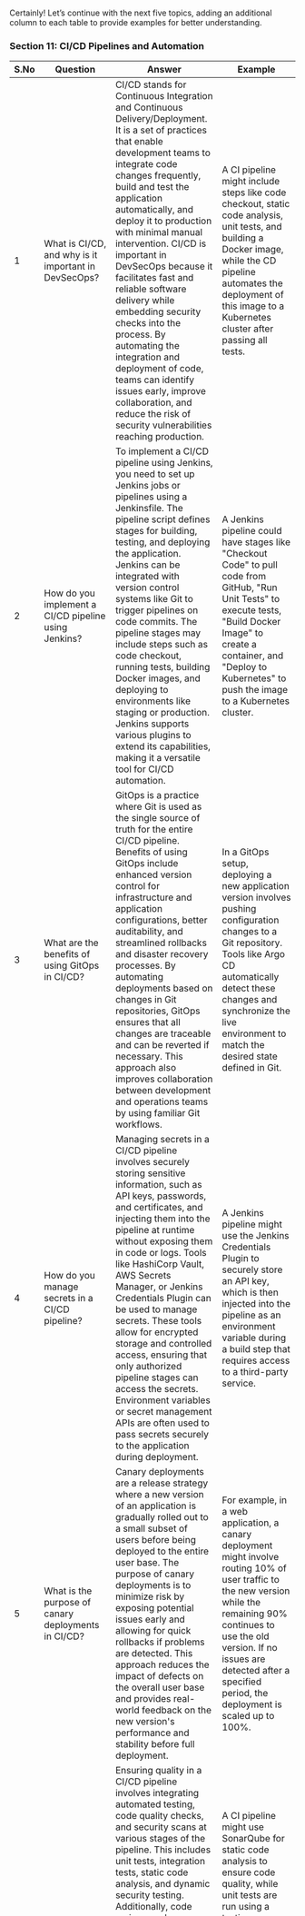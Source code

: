 ```note









































```

Certainly! Let’s continue with the next five topics, adding an additional column to each table to provide examples for better understanding.

### Section 11: CI/CD Pipelines and Automation

| S.No | Question | Answer | Example |
|------|----------|--------|---------|
| 1 | What is CI/CD, and why is it important in DevSecOps? | CI/CD stands for Continuous Integration and Continuous Delivery/Deployment. It is a set of practices that enable development teams to integrate code changes frequently, build and test the application automatically, and deploy it to production with minimal manual intervention. CI/CD is important in DevSecOps because it facilitates fast and reliable software delivery while embedding security checks into the process. By automating the integration and deployment of code, teams can identify issues early, improve collaboration, and reduce the risk of security vulnerabilities reaching production. | A CI pipeline might include steps like code checkout, static code analysis, unit tests, and building a Docker image, while the CD pipeline automates the deployment of this image to a Kubernetes cluster after passing all tests. |
| 2 | How do you implement a CI/CD pipeline using Jenkins? | To implement a CI/CD pipeline using Jenkins, you need to set up Jenkins jobs or pipelines using a Jenkinsfile. The pipeline script defines stages for building, testing, and deploying the application. Jenkins can be integrated with version control systems like Git to trigger pipelines on code commits. The pipeline stages may include steps such as code checkout, running tests, building Docker images, and deploying to environments like staging or production. Jenkins supports various plugins to extend its capabilities, making it a versatile tool for CI/CD automation. | A Jenkins pipeline could have stages like "Checkout Code" to pull code from GitHub, "Run Unit Tests" to execute tests, "Build Docker Image" to create a container, and "Deploy to Kubernetes" to push the image to a Kubernetes cluster. |
| 3 | What are the benefits of using GitOps in CI/CD? | GitOps is a practice where Git is used as the single source of truth for the entire CI/CD pipeline. Benefits of using GitOps include enhanced version control for infrastructure and application configurations, better auditability, and streamlined rollbacks and disaster recovery processes. By automating deployments based on changes in Git repositories, GitOps ensures that all changes are traceable and can be reverted if necessary. This approach also improves collaboration between development and operations teams by using familiar Git workflows. | In a GitOps setup, deploying a new application version involves pushing configuration changes to a Git repository. Tools like Argo CD automatically detect these changes and synchronize the live environment to match the desired state defined in Git. |
| 4 | How do you manage secrets in a CI/CD pipeline? | Managing secrets in a CI/CD pipeline involves securely storing sensitive information, such as API keys, passwords, and certificates, and injecting them into the pipeline at runtime without exposing them in code or logs. Tools like HashiCorp Vault, AWS Secrets Manager, or Jenkins Credentials Plugin can be used to manage secrets. These tools allow for encrypted storage and controlled access, ensuring that only authorized pipeline stages can access the secrets. Environment variables or secret management APIs are often used to pass secrets securely to the application during deployment. | A Jenkins pipeline might use the Jenkins Credentials Plugin to securely store an API key, which is then injected into the pipeline as an environment variable during a build step that requires access to a third-party service. |
| 5 | What is the purpose of canary deployments in CI/CD? | Canary deployments are a release strategy where a new version of an application is gradually rolled out to a small subset of users before being deployed to the entire user base. The purpose of canary deployments is to minimize risk by exposing potential issues early and allowing for quick rollbacks if problems are detected. This approach reduces the impact of defects on the overall user base and provides real-world feedback on the new version's performance and stability before full deployment. | For example, in a web application, a canary deployment might involve routing 10% of user traffic to the new version while the remaining 90% continues to use the old version. If no issues are detected after a specified period, the deployment is scaled up to 100%. |
| 6 | How do you ensure quality in a CI/CD pipeline? | Ensuring quality in a CI/CD pipeline involves integrating automated testing, code quality checks, and security scans at various stages of the pipeline. This includes unit tests, integration tests, static code analysis, and dynamic security testing. Additionally, code reviews and peer reviews are incorporated to catch potential issues early. Monitoring and logging tools are also integrated into the pipeline to provide real-time feedback on the performance and reliability of the deployed application. Ensuring that each stage of the pipeline has clear exit criteria helps maintain high standards of quality throughout the development process. | A CI pipeline might use SonarQube for static code analysis to ensure code quality, while unit tests are run using a testing framework like JUnit. If the code quality score falls below a certain threshold or tests fail, the pipeline will automatically halt, preventing poor-quality code from reaching production. |
| 7 | How do you implement Blue-Green deployments in CI/CD? | Blue-Green deployments involve maintaining two identical environments (blue and green). One environment (blue) serves the live production traffic, while the other (green) is used to deploy and test the new version of the application. Once the new version is verified in the green environment, traffic is switched from the blue environment to the green one with minimal downtime. This deployment strategy ensures high availability and allows for quick rollback by switching back to the previous environment if needed. | In a Kubernetes environment, Blue-Green deployment can be managed using two separate namespaces or deployments. After deploying the new version to the green environment and performing tests, the Kubernetes service is updated to route traffic to the green deployment, making it live. |
| 8 | What are the common CI/CD pipeline stages? | Common CI/CD pipeline stages include Source, Build, Test, Deploy, and Monitor. In the Source stage, code is checked out from a version control system. The Build stage compiles the code and creates artifacts, such as Docker images. The Test stage runs automated tests to verify functionality and performance. The Deploy stage involves pushing the application to staging or production environments. The Monitor stage involves tracking the performance and health of the deployed application to catch and address issues in real-time. | In a typical pipeline, the Source stage might involve pulling the latest code from a Git repository, the Build stage could involve compiling the code with Maven, the Test stage might run JUnit tests, and the Deploy stage could push a Docker container to a Kubernetes cluster. Finally, the Monitor stage might use Prometheus and Grafana to track application metrics and health. |
| 9 | How do you handle rollbacks in CI/CD pipelines? | Handling rollbacks in CI/CD pipelines involves implementing strategies that allow for quick and safe reversion to a previous stable version in case of issues with the current deployment. Rollbacks can be automated by maintaining versioned releases and using tools like Kubernetes, which supports rollback of deployments to a previous state. CI/CD pipelines can be configured to detect failures during deployment or after release, triggering an automatic rollback to the last known good configuration. Version control and artifact repositories play a crucial role in enabling rollbacks by ensuring that previous versions are always accessible. | For example, in a Jenkins pipeline deploying to Kubernetes, if the new deployment fails health checks, a rollback can be triggered using the `kubectl rollout undo` command, reverting to the previous deployment version stored in the Kubernetes cluster's history. |
| 10 | How do you implement security in CI/CD pipelines? | Implementing security in CI/CD pipelines involves integrating security testing and vulnerability scanning at each stage of the pipeline, a practice known as DevSecOps. This includes static application security testing (SAST) during the coding phase, dynamic application security testing (DAST) during runtime, and dependency scanning for known vulnerabilities. Tools like Snyk, OWASP ZAP, and Trivy can be integrated into CI/CD pipelines to automate these security checks. Additionally, enforcing security policies, managing secrets securely, and monitoring pipeline activities help ensure that security is continuously maintained throughout the development and deployment processes. | In a GitLab CI pipeline, you might include a SAST job that uses SonarQube to analyze code for vulnerabilities before it is built. Later in the pipeline, a DAST job might run OWASP ZAP against a deployed application to check for security weaknesses in a staging environment. |
| 11 | What is the role of containers in CI/CD pipelines? | Containers play a crucial role in CI/CD pipelines by providing a consistent and isolated environment for building, testing, and deploying applications. Containers package an application with all its dependencies, ensuring that it runs consistently across different environments, from development to production. This isolation reduces the likelihood of environment-related issues and simplifies the CI/CD process. Containers also enable faster builds and deployments by allowing for the reuse of container images and support microservices architectures by enabling the deployment and scaling of individual services independently. | A CI/CD pipeline might build a Docker container image as part of its build stage and then push this image to a container registry like Docker Hub. The deployment stage of the pipeline would then pull this image from the registry and deploy it to a Kubernetes cluster, ensuring consistency across all environments. |
| 12 | How do you automate testing in a CI/CD pipeline? | Automating testing in a CI/CD pipeline involves integrating various types of automated tests, such as unit tests, integration tests, and end-to-end tests, into the pipeline. Tools like JUnit, Selenium, and Jest can be used to write and run these tests automatically whenever new code is committed or a build is triggered. These tests are executed in different stages of the pipeline to validate code functionality, integration, and overall system performance. Automated testing ensures that code is continuously validated against expected behavior, reducing the risk of defects reaching production. | In a Jenkins pipeline, you might have a "Test" stage where JUnit is used to run unit tests on the codebase, followed by a "Integration Test" stage using Selenium to automate browser tests on a deployed version of the application. If all tests pass, the pipeline proceeds to the deployment stage. |
| 13 | How do you monitor CI/CD pipeline performance? | Monitoring CI/CD pipeline performance involves tracking metrics such as build times, test pass rates, deployment frequency, and failure rates. Tools like Jenkins, GitLab, or CircleCI provide built-in analytics to monitor pipeline performance. Additionally, integrating external monitoring tools like Prometheus and Grafana allows teams to visualize pipeline metrics and set up alerts for anomalies. Regularly reviewing these metrics helps identify bottlenecks, optimize pipeline efficiency, and ensure that the CI/CD process supports rapid and reliable software delivery. | In GitLab CI, the pipeline dashboard provides insights into how long each stage of the pipeline takes, the success/failure rate of jobs, and the overall cycle time from code commit to deployment. These metrics can be visualized in Grafana for trend analysis and performance optimization. |
| 14 | What is the role of automated code reviews in a CI/CD pipeline? | Automated code reviews play a role in CI/CD pipelines by analyzing code for potential issues, such as style violations, code smells, and security vulnerabilities, before it is merged into the main codebase. Tools like SonarQube, ESLint, and CodeClimate can be integrated into the pipeline to perform these reviews automatically. Automated code reviews help maintain code quality by enforcing coding standards and identifying issues early in the development process, allowing developers to address them before they reach production. | For example, a GitHub Actions workflow might include a step that runs ESLint on JavaScript files whenever a pull request is opened. If ESLint finds any code style violations, it comments on the pull request, informing the developer to make necessary corrections before the code can be merged. |
| 15 | How do you ensure compliance in CI/CD pipelines? | Ensuring compliance in CI/CD pipelines involves integrating tools and processes that enforce regulatory and organizational policies throughout the development and deployment process. This includes using automated compliance checks, such as code scanning for adherence to coding standards and security policies, as well as logging and auditing all pipeline activities. Compliance-as-code tools like Open Policy Agent (OPA) can be used to enforce policies programmatically. By embedding compliance checks into the pipeline, organizations can ensure that all software releases meet regulatory requirements and internal standards before they are deployed. | A CI/CD pipeline might include a compliance check stage that uses OpenSCAP to scan the application against security baselines like CIS benchmarks. If the scan detects any compliance violations, the pipeline will fail, preventing the deployment of non-compliant code. |
| 16 | What is continuous delivery, and how does it differ from continuous deployment? | Continuous delivery is the practice of automatically building, testing, and preparing code changes for release to production. It ensures that the codebase is always in a deployable state, but the actual deployment to production is a manual step. Continuous deployment, on the other hand, takes this one step further by automatically deploying every code change that passes the automated tests to production without manual intervention. Continuous delivery reduces the risk of deployment failures by ensuring that releases are small, incremental, and thoroughly tested. | In a continuous delivery pipeline, the pipeline might end with a deployment to a staging environment, where the release is manually approved before it is deployed to production. In a continuous deployment setup, this manual approval step is removed, and the pipeline automatically deploys changes to production as soon as they pass all tests. |
| 17 | How do you implement a multi-environment CI/CD pipeline? | Implementing a multi-environment CI/CD pipeline involves setting up separate stages in the pipeline for deploying to different environments, such as development, staging, and production. Each environment is configured with its own set of parameters, such as credentials, endpoints, and configurations, which are managed using environment variables or configuration files. The pipeline promotes code through these environments sequentially, running environment-specific tests and checks at each stage. This approach ensures that code is thoroughly tested in progressively more production-like environments before reaching the final production environment. | A multi-environment CI/CD pipeline might deploy to a development environment first, where basic tests are run. If successful, the pipeline moves the code to a staging environment for more comprehensive testing, including performance and security checks. Finally, the pipeline deploys the code to the production environment once all tests pass. |
| 18 | How do you handle parallel execution in CI/CD pipelines? | Handling parallel execution in CI/CD pipelines involves running multiple jobs or stages simultaneously to reduce overall pipeline execution time. This can be achieved by defining parallel stages in the pipeline configuration file, where each stage runs independently of the others. Parallel execution is particularly useful for running multiple test suites or building different components of an application concurrently. This approach improves pipeline efficiency and reduces bottlenecks, enabling faster feedback and shorter delivery cycles. | In a Jenkins pipeline, parallel execution can be set up by defining stages like "Unit Tests," "Integration Tests," and "Static Code Analysis" to run in parallel, allowing all tests to complete simultaneously instead of sequentially, thereby speeding up the overall pipeline. |
| 19 | How do you use container registries in CI/CD pipelines? | Container registries are used in CI/CD pipelines to store and manage Docker images, which are built and tested during the pipeline execution. After building a Docker image, the pipeline pushes it to a container registry like Docker Hub, Google Container Registry, or a private registry. The image can then be pulled from the registry and deployed to various environments. Container registries support versioning, access control, and vulnerability scanning, ensuring that only secure and tested images are deployed. | In a CI/CD pipeline using GitLab CI, after the "Build" stage, a Docker image of the application might be pushed to GitLab's integrated container registry. The "Deploy" stage would then pull this image from the registry and deploy it to a Kubernetes cluster, ensuring that the correct version of the application is deployed. |
| 20 | How do you implement infrastructure as code (IaC) in CI/CD pipelines? | Implementing Infrastructure as Code (IaC) in CI/CD pipelines involves automating the provisioning and management of infrastructure using code. Tools like Terraform, AWS CloudFormation, or Ansible are used to define infrastructure configurations in code, which are then version-controlled and executed within the CI/CD pipeline. The pipeline can automatically deploy or update infrastructure as part of the deployment process, ensuring that environments are consistently and reliably provisioned. This approach supports automated environment creation, scaling, and teardown, aligning infrastructure management with the same principles as application code deployment. | A CI/CD pipeline might include a "Provision Infrastructure" stage that uses Terraform to create or update cloud resources such as VMs, networks, and databases based on configurations stored in a Git repository. Once the infrastructure is in place, the pipeline proceeds to deploy the application on top of it. |
| 21 | How do you handle database migrations in a CI/CD pipeline? | Handling database migrations in a CI/CD pipeline involves automating the process of applying database schema changes alongside code deployments. Tools like Flyway, Liquibase, or custom scripts are used to version control and apply migrations as part of the deployment pipeline. The pipeline includes a step that checks for new migration scripts and applies them to the database before or during the deployment process. This ensures that the database schema is always in sync with the application code, reducing the risk of errors and downtime. | In a CI/CD pipeline using Jenkins, a "Database Migration" stage might run Flyway migrations after the application build but before deployment. If the migration fails, the pipeline halts, preventing the deployment of incompatible code that could break the application. |
| 22 | How do you integrate security scanning into CI/CD pipelines? | Integrating security scanning into CI/CD pipelines involves incorporating automated tools that scan code, dependencies, and infrastructure for vulnerabilities at various stages of the pipeline. This can include static application security testing (SAST), dynamic application security testing (DAST), and container image scanning. Tools like Snyk, OWASP ZAP, and Clair can be configured to run automatically during code commits, builds, and deployments. The results of these scans are analyzed to detect and remediate security issues before they reach production. | A GitLab CI pipeline might include a security scanning stage that uses Snyk to check for vulnerabilities in open-source dependencies during the build process. If any high-severity vulnerabilities are found, the pipeline fails, and the issue is flagged for the development team to address before proceeding with the deployment. |
| 23 | How do you use feature flags in CI/CD pipelines? | Feature flags are used in CI/CD pipelines to toggle the availability of new features without deploying new code. This allows teams to release features gradually, test them in production, and roll them back if necessary without redeploying. Feature flags are integrated into the codebase and controlled through a feature management platform or configuration files. The CI/CD pipeline can include steps to update the feature flag status, allowing for controlled rollouts and A/B testing. This approach supports continuous delivery and experimentation while minimizing risk. | In a continuous delivery pipeline, a feature flag might be used to enable a new payment gateway feature for a small subset of users. Developers can monitor the feature's performance and user feedback before rolling it out to all users by simply updating the flag configuration. If issues arise, the feature can be quickly disabled without needing a code rollback. |
| 24 | How do you handle environment-specific configurations in CI/CD pipelines? | Handling environment-specific configurations in CI/CD pipelines involves externalizing configuration settings (such as database URLs, API keys, and feature toggles) so that the same application code can be deployed across different environments (development, staging, production). Configuration management tools like Ansible or Kubernetes ConfigMaps and Secrets are used to inject these configurations at runtime. The pipeline can be set up to automatically select the appropriate configuration based on the target environment, ensuring consistency and reducing the risk of configuration errors. | In a Jenkins pipeline deploying to Kubernetes, environment-specific configurations might be stored in Kubernetes ConfigMaps and Secrets. The pipeline dynamically injects these configurations during deployment, ensuring that the correct database connection strings and API endpoints are used for each environment. |
| 25 | How do you implement automated rollbacks in CI/CD pipelines? | Automated rollbacks in CI/CD pipelines are implemented by defining failure conditions that trigger a rollback to the last known good deployment if a new deployment fails. This can be achieved by monitoring application health checks, test results, or other metrics post-deployment. If the deployment is found to be unstable, the pipeline can automatically roll back to the previous version stored in version control or an artifact repository. This approach minimizes downtime and mitigates the impact of deployment failures. | In a Kubernetes deployment pipeline, a liveness or readiness probe might be configured to monitor the health of the application after deployment. If the probe fails, the pipeline can use the `kubectl rollout undo` command to automatically revert the deployment to the previous stable version. |
| 26 | What is the role of observability in CI/CD pipelines? | Observability in CI/CD pipelines refers to the ability to monitor and gain insights into the performance and behavior of the CI/CD process itself, as well as the applications being deployed. This includes tracking metrics, logs, and traces to identify issues, optimize pipeline performance, and ensure the reliability of deployments. Tools like Prometheus, Grafana, and ELK Stack are used to collect and visualize observability data, enabling teams to detect and resolve problems proactively. Observability helps ensure that the CI/CD pipeline runs smoothly and that deployments meet quality and performance standards. | A CI/CD pipeline might be instrumented with Prometheus to track metrics like build times, success rates, and test coverage. Grafana dashboards could be used to visualize these metrics, allowing teams to monitor the pipeline's performance and identify bottlenecks or failures in real-time. |
| 27 | How do you manage artifacts in a CI/CD pipeline? | Managing artifacts in a CI/CD pipeline involves storing and tracking the outputs of the build process, such as compiled binaries, Docker images, or deployment packages. These artifacts are versioned and stored in artifact repositories like Nexus, Artifactory, or cloud storage solutions. The pipeline is configured to retrieve these artifacts for deployment to various environments. Proper artifact management ensures consistency and traceability of the software releases, allowing teams to deploy specific versions, perform rollbacks, or audit changes over time. | In a Jenkins pipeline, after the build stage, a JAR file might be stored in Nexus. The deployment stage would then pull this JAR file from Nexus and deploy it to a staging environment. If the deployment passes all tests, the same artifact is promoted and deployed to production, ensuring consistency across environments. |
| 28 | How do you handle cross-team collaboration in CI/CD pipelines? | Handling cross-team collaboration in CI/CD pipelines involves setting up processes and tools that facilitate communication, code sharing, and integration between different teams (e.g., development, QA, operations). This can include using version control systems like Git for shared codebases, implementing code review practices, and using CI/CD tools that support branching, merging, and multi-environment workflows. Additionally, communication tools like Slack or Microsoft Teams can be integrated into the pipeline to notify relevant teams about pipeline events or issues. Collaborative practices ensure that all teams are aligned and contribute to a seamless delivery process. | A CI/CD pipeline might be configured to post build status updates to a shared Slack channel, where developers and QA teams can discuss issues in real-time. The pipeline can also automatically create pull requests for code reviews, enabling collaborative review and feedback before the code is merged and deployed. |
| 29 | How do you implement testing for infrastructure as code (IaC) in CI/CD pipelines? | Implementing testing for Infrastructure as Code (IaC) in CI/CD pipelines involves using tools that validate IaC configurations before they are applied to environments. This includes syntax checking, unit testing with tools like Terratest for Terraform, and static analysis with tools like tflint or Checkov to ensure best practices and compliance. The pipeline can automatically run these tests on IaC configurations stored in version control, ensuring that infrastructure changes are validated and secure before deployment. This approach reduces the risk of introducing configuration errors or vulnerabilities into production environments. | In a Terraform-based CI/CD pipeline, a "Lint" stage might use tflint to check the syntax and style of the Terraform configuration files, while a "Test" stage uses Terratest to deploy the infrastructure to a temporary environment and validate that it behaves as expected. If the tests pass, the pipeline proceeds to deploy the infrastructure to the target environment. |
| 30 | How do you integrate container security into CI/CD pipelines? | Integrating container security into CI/CD pipelines involves scanning container images for vulnerabilities, ensuring secure configurations, and monitoring container behavior at runtime. Tools like Trivy, Clair, or Aqua Security can be integrated into the pipeline to automatically scan Docker images for known vulnerabilities during the build process. Additionally, policies can be enforced to prevent the use of insecure base images or the inclusion of sensitive information in container images. Continuous monitoring of containerized applications ensures that security threats are detected and mitigated in real-time. | In a GitLab CI pipeline, after building a Docker image, a security scanning job might run Trivy to check the image for vulnerabilities. If critical vulnerabilities are found, the pipeline fails, preventing the insecure image from being deployed. If the scan passes, the image is pushed to a container registry and deployed to a Kubernetes cluster. |

### Section 12: DevOps Culture and Practices

| S.No | Question | Answer | Example |
|------|----------|--------|---------|
| 1 | What is DevOps culture, and why is it important? | DevOps culture emphasizes collaboration, communication, and shared responsibility between development and operations teams. It breaks down traditional silos, fostering a collaborative environment where both teams work together to deliver software faster, more reliably, and with higher quality. DevOps culture is important because it aligns teams around common goals, encourages automation, continuous improvement, and allows for faster innovation and response to changes or issues. It also helps in building a culture of trust, transparency, and accountability, which is crucial for successful software delivery. | In a company with a strong DevOps culture, developers and operations staff work together on a shared project from the outset, using tools like Slack for communication, Jira for tracking tasks, and GitHub for managing code. Regular stand-up meetings and cross-functional teams ensure that everyone is aligned and that problems are solved collaboratively. |
| 2 | How do you promote collaboration between development and operations teams? | Promoting collaboration between development and operations teams involves fostering open communication, setting shared goals, and encouraging joint ownership of projects. This can be achieved through practices like daily stand-ups, cross-functional teams, and the use of shared tools and environments. Establishing a culture of empathy, where both teams understand and appreciate each other's challenges, is also key. Using collaborative tools such as Git, Jenkins, and Slack helps streamline workflows and ensures that both teams have visibility into each other's work. Regular retrospectives can also help teams reflect on what’s working and what needs improvement. | A company might implement a DevOps collaboration model where developers and operations staff are involved in the same Scrum teams. They work together on feature development, infrastructure automation, and incident management, using tools like Jenkins for CI/CD and Confluence for documentation. This model promotes continuous feedback and collaboration throughout the project lifecycle. |
| 3 | What are the core principles of DevOps? | The core principles of DevOps include automation, continuous integration and delivery (CI/CD), collaboration, continuous feedback, and measurement. Automation reduces manual effort and speeds up processes, CI/CD ensures that code is continuously integrated and deployed, and collaboration breaks down silos between development and operations teams. Continuous feedback involves monitoring and gathering data to inform decisions, while measurement involves tracking key metrics to assess performance and drive continuous improvement. These principles aim to create a fast, efficient, and reliable software delivery process. | An organization following DevOps principles might automate their CI/CD pipeline using Jenkins, ensure that developers and operations staff work together using tools like Slack, and continuously monitor application performance using Prometheus and Grafana. They would regularly review metrics like deployment frequency and mean time to recovery (MTTR) to identify areas for improvement. |
| 4 | How do you implement continuous learning in a DevOps team? | Implementing continuous learning in a DevOps team involves creating an environment where team members are encouraged to share knowledge, learn from mistakes, and continuously improve their skills. This can be achieved through regular training sessions, workshops, and hackathons. Encouraging pair programming, code reviews, and post-incident retrospectives also promotes knowledge sharing. Providing access to online courses, certifications, and encouraging attendance at conferences helps team members stay updated with the latest DevOps trends and technologies. A culture of experimentation and learning from failures is key to continuous improvement in DevOps. | A company might organize monthly "lunch and learn" sessions where team members share insights on topics like containerization, CI/CD best practices, or new DevOps tools. They could also establish a budget for team members to attend DevOps conferences or pursue certifications in tools like AWS, Kubernetes, or Jenkins, fostering a culture of continuous learning. |
| 5 | What is the role of automation in DevOps? | Automation is a foundational aspect of DevOps that helps streamline and accelerate software development and deployment processes. It reduces manual effort, minimizes errors, and ensures consistency across environments. Automation in DevOps includes CI/CD pipelines, infrastructure as code (IaC), automated testing, and monitoring. By automating repetitive tasks, teams can focus on higher-value activities like innovation and problem-solving. Automation also enables rapid feedback and faster iterations, which are essential for continuous improvement and agile development. | In a DevOps environment, automation might be applied to deploy code automatically through a Jenkins pipeline that builds, tests, and deploys the application to a Kubernetes cluster. Infrastructure provisioning could be automated using Terraform, and monitoring setup could be automated with Prometheus and Grafana, ensuring consistent and reliable deployments. |
| 6 | How do you measure DevOps success? | Measuring DevOps success involves tracking key performance indicators (KPIs) that reflect the efficiency and effectiveness of DevOps practices. Common metrics include deployment frequency, lead time for changes, mean time to recovery (MTTR), change failure rate, and customer satisfaction. Monitoring these metrics helps teams understand their performance and identify areas for improvement. Additionally, tracking code quality, test coverage, and infrastructure reliability are important to ensure that DevOps practices are delivering the desired outcomes. Regularly reviewing these metrics with the team fosters a culture of continuous improvement. | A DevOps team might track deployment frequency (e.g., how often code is deployed to production) and MTTR (e.g., how quickly issues are resolved after deployment). They might use tools like GitLab CI to measure these metrics and review them in retrospectives to identify bottlenecks and optimize the CI/CD pipeline. |
| 7 | What is the significance of continuous feedback in DevOps? | Continuous feedback in DevOps is crucial for maintaining a high-performing software delivery process. It involves gathering and analyzing data from various stages of the development and deployment lifecycle to make informed decisions. Continuous feedback helps teams quickly identify issues, understand user needs, and improve processes. It also fosters a culture of transparency and continuous learning, where teams regularly review performance metrics, user feedback, and incident reports to drive iterative improvements. Continuous feedback ensures that the DevOps process remains aligned with business goals and delivers value to users. | An example of continuous feedback in DevOps is using monitoring tools like Prometheus to gather real-time metrics on application performance and user behavior. This data is analyzed in Grafana dashboards, and any issues or anomalies trigger alerts that prompt the team to investigate and resolve problems quickly. Additionally, user feedback from tools like Zendesk or UserVoice is reviewed regularly to guide product improvements. |
| 8 | How do you handle failure in a DevOps environment? | Handling failure in a DevOps environment involves adopting a culture that views failure as an opportunity for learning and improvement. This includes conducting blameless post-mortems, where the focus is on understanding the root cause of the failure and identifying corrective actions without assigning blame. Teams should implement robust monitoring and alerting to detect failures early, and automated rollback mechanisms to minimize downtime. Continuous improvement practices, such as regular retrospectives and iterative development, help teams adapt and evolve in response to failures, ultimately strengthening the system's resilience. | After a production outage, a DevOps team might conduct a blameless post-mortem meeting where they review logs and monitoring data to identify the root cause of the issue. They document their findings, implement process improvements or additional safeguards, and share lessons learned across the organization to prevent similar failures in the future. |
| 9 | What is the role of leadership in promoting DevOps culture? | Leadership plays a critical role in promoting DevOps culture by setting the vision, encouraging collaboration, and creating an environment that supports innovation and continuous improvement. Leaders must advocate for DevOps practices, provide the necessary resources and tools, and foster a culture of trust and open communication. They should also lead by example, embracing change and supporting teams through the transition to DevOps. Effective leadership helps align teams around common goals, remove barriers to collaboration, and ensure that DevOps practices are adopted and sustained across the organization. | A CTO might promote DevOps culture by sponsoring training programs on CI/CD and automation tools, encouraging cross-functional team formation, and establishing clear metrics for success. They might also hold regular town hall meetings to share the company's DevOps vision and celebrate team successes, reinforcing the importance of collaboration and continuous improvement. |
| 10 | How do you manage change in a DevOps environment? | Managing change in a DevOps environment involves implementing processes and tools that support continuous integration, delivery, and deployment of changes while minimizing disruption. This includes using version control systems to track changes, automating testing and deployment processes, and integrating change management tools into CI/CD pipelines. Teams should also establish clear communication channels and use feature flags to gradually roll out changes. Regular retrospectives and feedback loops help teams adapt to changes and continuously improve their processes. Change management in DevOps is about balancing the need for agility with the need for stability and reliability. | A company might manage change by implementing a CI/CD pipeline with automated testing and deployment stages, ensuring that changes are thoroughly tested before being deployed. They could use feature flags to control the rollout of new features, allowing for gradual introduction and easy rollback if issues arise. Change requests might be tracked and reviewed using tools like Jira or ServiceNow, ensuring that all stakeholders are informed and involved in the change process. |
| 11 | How do you foster a culture of innovation in a DevOps team? | Fostering a culture of innovation in a DevOps team involves creating an environment where team members feel empowered to experiment, take risks, and propose new ideas. This can be achieved by encouraging continuous learning, providing opportunities for experimentation (e.g., hackathons, innovation sprints), and recognizing and rewarding innovative contributions. Leaders should create psychological safety, where team members feel comfortable sharing ideas and failures without fear of negative consequences. Cross-functional collaboration and open communication channels also promote the exchange of diverse perspectives, fueling creativity and innovation. | A DevOps team might hold regular innovation sprints where team members work on new ideas or improvements outside of their regular responsibilities. These sprints could be followed by a "demo day" where teams present their ideas and receive feedback from peers and leadership. Successful ideas might be integrated into the main product or workflow, promoting a culture of continuous innovation. |
| 12 | What is the importance of transparency in DevOps? | Transparency in DevOps is important because it fosters trust, collaboration, and accountability among team members. It involves making information, such as code changes, deployment statuses, incident reports, and performance metrics, accessible to all stakeholders. Transparency helps teams understand the current state of the system, identify areas for improvement, and make informed decisions. It also promotes a culture of openness where challenges and failures are openly discussed, leading to better problem-solving and continuous improvement. By making processes and outcomes visible, transparency ensures that everyone is aligned and working towards common goals. | A DevOps team might use tools like GitHub for version control, where all code changes and pull requests are visible to the entire team. They could also use monitoring tools like Grafana to display real-time system metrics on shared dashboards, and hold regular review meetings to discuss successes, challenges, and areas for improvement, ensuring that everyone has a clear understanding of the system’s health and progress. |
| 13 | How do you handle resistance to DevOps adoption? | Handling resistance to DevOps adoption involves understanding the root causes of resistance and addressing them through clear communication, education, and support. Common causes of resistance include fear of change, lack of understanding, and concerns about job security. To overcome these, leaders should communicate the benefits of DevOps, provide training and resources, and involve team members in the transition process. It's important to create a supportive environment where team members feel valued and their concerns are heard. Highlighting early successes and providing continuous support helps build momentum and gradually reduce resistance. | A company facing resistance to DevOps adoption might start by holding workshops and training sessions to educate teams on the benefits and practices of DevOps. They might also create small cross-functional teams to pilot DevOps practices, demonstrating success and gradually expanding adoption across the organization. Regular communication and feedback loops help address concerns and build trust throughout the transition. |
| 14 | What is the role of metrics and monitoring in DevOps culture? | Metrics and monitoring are essential in DevOps culture for providing visibility into the performance, reliability, and quality of the software delivery process. Metrics help teams track progress, identify bottlenecks, and measure the impact of changes, enabling data-driven decision-making and continuous improvement. Monitoring ensures that systems are performing as expected and that issues are detected and addressed quickly. Together, metrics and monitoring create a feedback loop that drives accountability, fosters a culture of transparency, and supports the continuous delivery of value to customers. | A DevOps team might track metrics such as deployment frequency, lead time for changes, and MTTR using tools like Prometheus and Grafana. They could set up alerts to notify the team when key metrics deviate from expected thresholds, allowing for quick investigation and resolution. These metrics are reviewed in regular retrospectives to identify opportunities for improvement and ensure that the team is continuously delivering high-quality software. |
| 15 | How do you balance speed and stability in DevOps? | Balancing speed and stability in DevOps involves implementing processes and practices that allow for rapid development and deployment while maintaining the reliability and security of the system. This includes automating testing and deployment processes, using feature flags to manage changes, and implementing robust monitoring and alerting to detect issues early. Continuous integration and continuous delivery (CI/CD) pipelines help ensure that code changes are small, incremental, and thoroughly tested before deployment, reducing the risk of instability. Regular retrospectives and a focus on continuous improvement help teams find the right balance between innovation and reliability. | A DevOps team might implement a CI/CD pipeline with automated unit tests, integration tests, and security scans to catch issues early. They could also use feature flags to deploy new features gradually, allowing for real-world testing and quick rollback if problems arise. This approach ensures that the team can release new features quickly while minimizing the risk of introducing instability or security vulnerabilities into the production environment. |
| 16 | What is the role of cross-functional teams in DevOps? | Cross-functional teams play a crucial role in DevOps by bringing together members from different disciplines (e.g., development, operations, QA, security) to collaborate on delivering software. This collaborative approach ensures that all aspects of the software development lifecycle are considered, from coding and testing to deployment and monitoring. Cross-functional teams break down silos, promote shared responsibility, and enable faster decision-making and problem-solving. By working together towards common goals, cross-functional teams improve the efficiency, quality, and reliability of software delivery, aligning the entire organization around customer-centric outcomes. | In a cross-functional DevOps team, developers, operations staff, and QA engineers work together on a shared project. For example, when deploying a new feature, the developers write the code, the QA engineers automate the tests, and the operations team ensures that the infrastructure is ready for deployment. This collaboration allows for quick iterations and reduces handoffs, leading to faster and more reliable software delivery. |
| 17 | How do you handle continuous improvement in DevOps? | Handling continuous improvement in DevOps involves regularly assessing and optimizing processes, tools, and practices to enhance performance and efficiency. This is achieved through practices like regular retrospectives, where teams reflect on recent work, identify challenges, and propose improvements. Data-driven decision-making, based on metrics and monitoring, helps identify areas for optimization. Encouraging a culture of experimentation, where teams test new ideas and learn from failures, also drives continuous improvement. Automation of repetitive tasks and streamlining workflows further support continuous improvement by freeing up time for innovation and problem-solving. | A DevOps team might hold bi-weekly retrospectives to discuss what went well, what didn't, and what can be improved. They could implement changes such as optimizing the CI/CD pipeline to reduce build times or adopting a new monitoring tool to gain better visibility into application performance. These improvements are tracked over time, and the team continuously iterates on their processes to enhance overall efficiency and effectiveness. |
| 18 | How do you ensure security in a DevOps culture? | Ensuring security in a DevOps culture involves integrating security practices into every stage of the development and deployment lifecycle, a practice known as DevSecOps. This includes automating security testing, using tools like SAST and DAST, conducting regular vulnerability assessments, and implementing secure coding practices. Security should be treated as a shared responsibility, with developers, operations, and security teams working together to identify and mitigate risks. Continuous monitoring and incident response plans are also essential to detect and respond to security threats in real-time. Training and awareness programs help instill a security-first mindset across the organization. | A company might integrate security into their DevOps culture by adding automated security scans to their CI/CD pipeline using tools like OWASP ZAP and Snyk. They could also conduct regular security training sessions for developers and operations staff to raise awareness about common vulnerabilities and secure coding practices. Additionally, they might implement real-time monitoring and alerting using tools like Splunk to detect and respond to security incidents quickly. |
| 19 | What is the role of infrastructure as code (IaC) in DevOps? | Infrastructure as Code (IaC) is a key practice in DevOps that involves managing and provisioning infrastructure using code rather than manual processes. IaC allows for consistent, repeatable, and automated infrastructure deployments, reducing the risk of configuration drift and errors. By versioning infrastructure configurations alongside application code, IaC enables teams to track changes, collaborate more effectively, and ensure that infrastructure is aligned with application needs. IaC also supports automated testing and deployment of infrastructure, enhancing the agility and scalability of DevOps practices. | A DevOps team might use Terraform to define and manage their cloud infrastructure. They store Terraform configuration files in a Git repository, allowing them to version control and collaborate on infrastructure changes. When updates are made to the configuration files, a CI/CD pipeline automatically applies the changes to the cloud environment, ensuring that infrastructure is provisioned consistently and reliably. |
| 20 | How do you handle technical debt in a DevOps environment? | Handling technical debt in a DevOps environment involves identifying, prioritizing, and systematically addressing areas of the codebase or infrastructure that require improvement. This can include refactoring code, updating dependencies, and automating manual processes. Technical debt should be tracked and managed alongside feature development and bug fixes, with regular time allocated for addressing it. By integrating technical debt remediation into the CI/CD pipeline and using tools like static code analysis, teams can ensure that technical debt does not accumulate and impact the long-term maintainability and performance of the system. | A DevOps team might track technical debt items in their project management tool, such as Jira, alongside new features and bug fixes. During each sprint planning session, they allocate time to address high-priority technical debt, such as refactoring legacy code or updating outdated libraries. They might also use tools like SonarQube to continuously monitor code quality and identify areas that require improvement, ensuring that technical debt is managed proactively. |
| 21 | What is the role of communication in DevOps culture? | Communication is a fundamental aspect of DevOps culture that ensures all team members are aligned, informed, and able to collaborate effectively. Effective communication breaks down silos, fosters transparency, and facilitates quick decision-making and problem-solving. Regular meetings, such as daily stand-ups and retrospectives, and the use of collaboration tools like Slack, Confluence, and Jira, enable continuous and open communication among team members. Clear and consistent communication helps build trust, reduces misunderstandings, and ensures that everyone is working towards the same goals, ultimately contributing to the success of DevOps initiatives. | A DevOps team might hold daily stand-up meetings where developers, operations staff, and QA engineers share updates on their progress, discuss any blockers, and align on the day's priorities. They could use tools like Slack for real-time communication and Confluence for documenting processes and decisions, ensuring that all team members are kept in the loop and have access to the information they need to do their work effectively. |
| 22 | How do you manage incidents in a DevOps environment? | Managing incidents in a DevOps environment involves having a well-defined incident response process that includes detection, communication, resolution, and post-incident review. Teams should use monitoring and alerting tools to detect incidents early and communicate them to relevant stakeholders through incident management tools like PagerDuty or Slack. Incident response teams should be prepared to diagnose the root cause, implement a fix, and restore service as quickly as possible. After resolving the incident, a post-incident review (often a blameless post-mortem) is conducted to identify lessons learned and improve processes. Continuous monitoring and automation are key to minimizing the impact of incidents. | A DevOps team might use tools like Prometheus and Grafana to monitor system health and set up alerts for critical metrics. When an incident occurs, an alert is sent to the on-call team via PagerDuty, and a war room is set up on Slack for real-time communication. The team investigates the issue, applies a fix, and documents the incident in Confluence. A post-mortem meeting is held to review what happened, what was learned, and how to prevent similar incidents in the future. |
| 23 | What is the role of feedback loops in DevOps? | Feedback loops are crucial in DevOps for ensuring continuous improvement and quick adaptation to changes. They involve collecting, analyzing, and acting on data from various stages of the development and deployment process, including code quality, system performance, and user feedback. Feedback loops help teams identify issues early, validate assumptions, and make informed decisions. By integrating feedback into the CI/CD pipeline and using monitoring and analytics tools, teams can create a continuous cycle of learning and improvement, leading to faster delivery, higher quality, and better alignment with user needs. | A DevOps team might set up a feedback loop where they monitor application performance using tools like Datadog, gather user feedback through customer support channels, and review deployment success rates through their CI/CD dashboard. This data is regularly reviewed in retrospectives or sprint reviews, where the team discusses what changes are needed to improve the product and delivery process. This continuous feedback loop ensures that the team can adapt quickly and deliver better value to users. |
| 24 | How do you manage documentation in a DevOps environment? | Managing documentation in a DevOps environment involves creating and maintaining accurate, up-to-date documentation that is easily accessible to all team members. This includes documenting processes, configurations, deployment pipelines, and incident response procedures. Documentation should be treated as a living resource, regularly updated as systems evolve and changes are made. Tools like Confluence, Git, and Markdown are commonly used for documentation, allowing for version control and collaboration. Integrating documentation into the CI/CD pipeline can ensure that it stays current, and using tools like Swagger for API documentation helps maintain clarity and consistency. | A DevOps team might use Confluence to document their CI/CD pipeline, deployment processes, and infrastructure configurations. They could also use Git for version-controlled documentation of codebase details and APIs, with automated scripts that update documentation based on the latest changes. Regular reviews and updates are scheduled to ensure that all documentation remains accurate and useful, supporting both onboarding of new team members and ongoing team collaboration. |
| 25 | How do you ensure quality in a DevOps culture? | Ensuring quality in a DevOps culture involves integrating quality checks throughout the development and deployment lifecycle. This includes automating testing at multiple levels (unit, integration, and end-to-end), using continuous integration to catch issues early, and implementing code reviews and static code analysis. Quality should be a shared responsibility, with all team members committed to maintaining high standards. Continuous monitoring and feedback loops help identify and address quality issues in real-time. Adopting a mindset of continuous improvement, where teams regularly reflect on and refine their processes, is key to maintaining and enhancing quality over time. | A DevOps team might implement a CI pipeline that runs automated unit tests using JUnit, integration tests using Selenium, and code quality checks using SonarQube on every code commit. They could also establish a code review process where all changes are reviewed by peers before being merged. Monitoring tools like New Relic provide real-time insights into application performance, and any issues detected are addressed immediately, ensuring that quality is maintained at every stage of the development process. |
| 26 | What is the role of cloud computing in DevOps? | Cloud computing plays a pivotal role in DevOps by providing scalable, on-demand resources that support continuous integration, delivery, and deployment. Cloud platforms like AWS, Azure, and Google Cloud offer tools and services that enable automation, infrastructure as code, and rapid provisioning of environments. Cloud computing facilitates collaboration by providing a shared infrastructure that can be accessed and managed by distributed teams. It also supports the flexibility and scalability needed to handle varying workloads and deploy applications globally. The cloud’s ability to integrate with DevOps tools and pipelines enhances the speed, efficiency, and reliability of software delivery. | A DevOps team might use AWS for their infrastructure, with EC2 instances for running applications, S3 for storage, and RDS for databases. They could automate infrastructure provisioning using AWS CloudFormation templates and integrate AWS services like CodePipeline and CodeBuild for CI/CD. This setup allows the team to quickly spin up environments for testing and deployment, ensuring that they can scale resources up or down as needed, and deliver software efficiently and reliably. |
| 27 | How do you handle legacy systems in a DevOps transformation? | Handling legacy systems in a DevOps transformation involves gradually integrating these systems into the DevOps pipeline while minimizing disruption to existing operations. This can include automating legacy system deployments, using wrappers or APIs to integrate with modern tools, and refactoring or rearchitecting parts of the legacy system to be more compatible with DevOps practices. It’s important to involve all stakeholders, including legacy system owners, in the transformation process and provide training and support as needed. Incremental changes, such as automating one part of the process at a time.....|.....|
| S.No | Question | Answer | Example |
|------|----------|--------|---------|
| 27 | How do you handle legacy systems in a DevOps transformation? | Handling legacy systems in a DevOps transformation involves gradually integrating these systems into the DevOps pipeline while minimizing disruption to existing operations. This can include automating legacy system deployments, using wrappers or APIs to integrate with modern tools, and refactoring or rearchitecting parts of the legacy system to be more compatible with DevOps practices. It’s important to involve all stakeholders, including legacy system owners, in the transformation process and provide training and support as needed. Incremental changes, such as automating one part of the process at a time, help transition legacy systems into a DevOps-friendly state without overwhelming the organization. | A DevOps team might start by automating the deployment of a legacy Java application that currently requires manual updates. They could create a Jenkins pipeline that builds and deploys the application to a staging environment, integrating with legacy infrastructure through APIs or scripts. Over time, they might refactor parts of the application to use containerization with Docker, making it easier to manage and scale within a modern DevOps pipeline. |
| 28 | How do you manage multi-cloud environments in DevOps? | Managing multi-cloud environments in DevOps involves using tools and practices that support the deployment and management of applications across multiple cloud providers, such as AWS, Azure, and Google Cloud. This includes using Infrastructure as Code (IaC) tools like Terraform to standardize and automate cloud resource provisioning across different environments. Multi-cloud strategies often involve leveraging container orchestration platforms like Kubernetes, which provide a consistent deployment environment regardless of the underlying cloud infrastructure. Monitoring, logging, and security tools need to be integrated across all clouds to ensure consistency and visibility. | A DevOps team might use Terraform to define infrastructure for both AWS and Azure environments, ensuring consistent deployment across clouds. Kubernetes could be used to orchestrate containers, providing a unified platform for deploying microservices across different cloud providers. Monitoring tools like Prometheus could be configured to collect metrics from all environments, with centralized dashboards in Grafana providing a single view of the system’s health across clouds. |
| 29 | What are the challenges of adopting DevOps in large enterprises? | Adopting DevOps in large enterprises presents several challenges, including overcoming organizational silos, managing complex legacy systems, ensuring security and compliance, and aligning different teams and departments around a unified set of DevOps practices. Large enterprises often have established processes and a culture resistant to change, making it difficult to implement the rapid iteration and continuous delivery models typical of DevOps. Additionally, the scale of operations and the need for cross-team collaboration can complicate tool integration and process automation. Addressing these challenges requires strong leadership, clear communication, and incremental adoption strategies. | A large enterprise might face resistance to adopting DevOps due to entrenched processes and teams accustomed to traditional development and operations roles. To address this, leadership could start by implementing DevOps in a single project or department, demonstrating its benefits and gradually expanding adoption across the organization. They might also establish a DevOps Center of Excellence (CoE) to provide training, share best practices, and facilitate the adoption of tools and processes that support DevOps across the enterprise. |
| 30 | How do you maintain DevOps practices in a remote work environment? | Maintaining DevOps practices in a remote work environment involves leveraging cloud-based tools and platforms that facilitate collaboration, automation, and communication among distributed teams. This includes using version control systems like Git, CI/CD platforms like GitLab or Jenkins, and collaboration tools like Slack, Zoom, or Microsoft Teams. Regular virtual stand-ups, retrospectives, and knowledge-sharing sessions help keep teams aligned and engaged. Emphasizing documentation, transparency, and clear communication is crucial for ensuring that all team members are on the same page and that DevOps processes are consistently followed, regardless of location. | A DevOps team working remotely might use GitHub for source control, with all code reviews and merges handled through pull requests. Jenkins could be used to manage CI/CD pipelines, triggering builds and deployments automatically as code is committed. Communication and incident management might be handled through Slack and Zoom, ensuring that the team remains connected and responsive even when working from different locations. |

### Section 13: Containerization and Orchestration

| S.No | Question | Answer | Example |
|------|----------|--------|---------|
| 1 | What is containerization, and why is it important in DevOps? | Containerization is a method of packaging applications and their dependencies into isolated, lightweight containers that can run consistently across different environments. It is important in DevOps because it ensures that applications behave the same way in development, testing, and production, eliminating the "it works on my machine" problem. Containers also enable rapid deployment, scaling, and more efficient resource utilization. By abstracting away the underlying infrastructure, containerization simplifies the deployment process and enhances the portability of applications. | A development team might use Docker to containerize a web application along with its runtime, libraries, and dependencies. This container can then be easily deployed and tested in different environments, such as staging and production, without worrying about environmental inconsistencies. |
| 2 | How does Kubernetes help in managing containers? | Kubernetes is an open-source container orchestration platform that automates the deployment, scaling, and management of containerized applications. It helps manage containers by providing features like automatic scaling, load balancing, self-healing (restarting failed containers), and rolling updates. Kubernetes abstracts the underlying infrastructure, allowing developers to focus on application development rather than managing container lifecycles. It also enables efficient resource utilization by scheduling containers based on available resources across a cluster of nodes. | A company might use Kubernetes to deploy a microservices-based application across a cluster of virtual machines. Kubernetes manages the scheduling of containers, automatically scales the application based on traffic, and ensures high availability by replacing any containers that fail. |
| 3 | What is the role of Docker in containerization? | Docker is a platform that simplifies the process of building, shipping, and running containerized applications. It provides tools for creating containers, defining application dependencies in a Dockerfile, and managing container images through Docker Hub or private registries. Docker enables developers to package applications and their dependencies into a single container that can run consistently across different environments. This isolation ensures that applications are not affected by the underlying system configuration, making Docker an essential tool for containerization in DevOps. | A developer might create a Dockerfile to define a Python web application, including all necessary libraries and dependencies. Using Docker, they can build this Dockerfile into an image and run it as a container on any machine that supports Docker, ensuring consistency and portability. |
| 4 | How do you use Helm for Kubernetes deployments? | Helm is a package manager for Kubernetes that simplifies the deployment and management of applications by using Helm charts. These charts are pre-configured Kubernetes resource definitions bundled together, making it easy to deploy complex applications with a single command. Helm allows you to manage versioned releases of applications, perform rollbacks, and customize deployments with user-defined values. This reduces the complexity of managing Kubernetes applications and ensures that deployments are repeatable and consistent across environments. | A DevOps team might use a Helm chart to deploy a multi-tier web application on a Kubernetes cluster. The chart could include definitions for the frontend, backend, and database services, with configurable parameters for scaling, resource limits, and environment-specific settings. Once the chart is deployed, Helm manages the entire application lifecycle, including updates and rollbacks. |
| 5 | What are Kubernetes Pods, and how are they used? | Pods are the smallest deployable units in Kubernetes, consisting of one or more containers that share the same network namespace and storage. They represent a single instance of a running process in a Kubernetes cluster. Pods are used to run containers that need to work closely together, such as a web server and a sidecar container for logging. Kubernetes automatically manages the scheduling, scaling, and lifecycle of Pods, ensuring that they are running and healthy. Pods can be replicated to scale applications, and they are often used as the building blocks for more complex services in Kubernetes. | A web application might be deployed in a Kubernetes Pod that includes two containers: one running the application itself and another running a logging agent that collects and forwards logs to a centralized logging system. Kubernetes ensures that these containers are scheduled together on the same node and can communicate with each other within the Pod. |
| 6 | How do you manage stateful applications in Kubernetes? | Managing stateful applications in Kubernetes involves using StatefulSets, which are a special type of controller designed for managing stateful workloads. StatefulSets ensure that Pods are created and deleted in a specific order, maintain a consistent network identity, and preserve data across Pod restarts. Persistent Volume Claims (PVCs) are used to provide stable storage for stateful applications, ensuring that data persists even if the Pods are rescheduled. Additionally, Kubernetes supports dynamic provisioning of storage, allowing stateful applications to scale while maintaining data consistency. | A database like MySQL can be deployed in Kubernetes using a StatefulSet, ensuring that each MySQL Pod has a unique and stable network identifier. Persistent Volumes are attached to each Pod, ensuring that the database data is stored on durable storage and remains intact even if the MySQL Pods are restarted or rescheduled to different nodes in the cluster. |
| 7 | What is Docker Compose, and how does it differ from Kubernetes? | Docker Compose is a tool for defining and running multi-container Docker applications using a YAML file to configure the services, networks, and volumes required by the application. Docker Compose is typically used for local development and testing, where it provides a simple way to manage the lifecycle of multiple containers. Kubernetes, on the other hand, is a more powerful container orchestration platform designed for managing containerized applications in production at scale. While Docker Compose is suitable for simple, single-host environments, Kubernetes is built to handle complex, distributed systems with features like scaling, self-healing, and load balancing. | A developer might use Docker Compose to spin up a local development environment with a web application, database, and caching service, all running in separate containers on the same host. In production, the same application might be deployed using Kubernetes, with each service running in its own set of Pods, distributed across multiple nodes in a cluster. |
| 8 | How do you use Persistent Volumes in Kubernetes? | Persistent Volumes (PVs) in Kubernetes are used to provide persistent storage to Pods, allowing data to be retained even when Pods are restarted or rescheduled. PVs are independent of the Pod lifecycle and can be manually or dynamically provisioned using different storage backends like NFS, AWS EBS, or Google Persistent Disk. Persistent Volume Claims (PVCs) are used by Pods to request storage from PVs. This abstraction allows Pods to be decoupled from the underlying storage infrastructure, making it easier to manage and scale stateful applications in Kubernetes. | A Kubernetes cluster might use AWS Elastic Block Store (EBS) volumes as Persistent Volumes for storing application data. A Pod running a database could use a Persistent Volume Claim to request storage, which is then dynamically provisioned and attached to the Pod as an EBS volume. This setup ensures that the database data is preserved even if the Pod is rescheduled to another node. |
| 9 | What are Kubernetes Services, and why are they important? | Kubernetes Services are abstractions that define a logical set of Pods and provide a stable network endpoint (IP address and DNS name) for accessing these Pods. Services decouple the client from the specifics of Pod placement, making it possible to route traffic to a dynamic set of Pods. Services are important because they enable load balancing, service discovery, and seamless communication between different parts of an application. By providing a consistent network interface, Services ensure that changes in the underlying Pods (such as scaling or updates) do not disrupt the application's connectivity. | An e-commerce application running in Kubernetes might have separate Pods for its frontend, backend, and database. A Kubernetes Service could be created to expose the backend Pods, providing a single IP address and DNS name that the frontend Pods can use to send requests to the backend, regardless of how many backend Pods are running or where they are located in the cluster. |
| 10 | What is the role of Ingress in Kubernetes? | Ingress is a Kubernetes resource that manages external access to services within a Kubernetes cluster, typically HTTP and HTTPS traffic. Ingress allows you to define rules for routing external requests to specific services based on paths or hostnames, and it can also handle SSL termination and load balancing. Ingress controllers, which are implemented by various third-party tools (e.g., NGINX, Traefik), manage the routing and handling of traffic according to the Ingress rules. Ingress is important because it provides a way to expose multiple services under a single IP address and manage traffic routing centrally. | A Kubernetes cluster running multiple microservices might use an NGINX Ingress controller to manage incoming HTTP requests. The Ingress resource could be configured to route traffic based on URL paths, such as directing requests to `/api` to the backend service and requests to `/` to the frontend service, all while handling SSL termination for secure communication. |
| 11 | How do you implement auto-scaling in Kubernetes? | Auto-scaling in Kubernetes can be implemented using the Horizontal Pod Autoscaler (HPA), which automatically scales the number of Pods in a deployment based on observed CPU utilization or other custom metrics. HPA continuously monitors the metrics and adjusts the number of Pods to match the desired target utilization. Kubernetes also supports Cluster Autoscaler, which adjusts the size of the node pool in response to changes in the workload, ensuring that the cluster has enough resources to handle the load. Auto-scaling is essential for handling varying levels of traffic and optimizing resource utilization in a dynamic environment. | An online retail application deployed in Kubernetes might experience high traffic during a sale event. The Horizontal Pod Autoscaler could be configured to scale the number of frontend Pods up or down based on CPU usage, ensuring that the application can handle the increased load without manual intervention. |
| 12 | How do you manage container networking in Kubernetes? | Container networking in Kubernetes is managed using a flat network model, where each Pod is assigned a unique IP address, and all Pods can communicate with each other directly across nodes. Kubernetes uses Container Network Interface (CNI) plugins like Calico, Flannel, or Weave to manage networking between Pods and provide features like network policies for traffic control. Kubernetes also manages Service networking, where Services are assigned stable IP addresses and DNS names for communication. Ingress resources and external load balancers are used to manage external traffic entering the cluster. | A Kubernetes cluster might use Calico as its CNI plugin to manage Pod networking and enforce network policies that control which Pods can communicate with each other. For example, the network policy might allow communication between frontend and backend Pods but restrict access from the frontend Pods to the database Pods, enhancing security by segmenting network traffic. |
| 13 | What is the difference between Deployment and StatefulSet in Kubernetes? | In Kubernetes, a Deployment is used to manage stateless applications, where each Pod instance is identical and can be replaced or scaled without concern for the order or identity of the Pods. Deployments are ideal for web servers, application servers, or microservices. A StatefulSet, on the other hand, is used for stateful applications, where each Pod instance has a unique identity, stable network identifier, and persistent storage. StatefulSets are used for databases, distributed systems, and applications that require stable, ordered deployment and scaling. | A web application might be deployed using a Kubernetes Deployment, allowing the application to be easily scaled up or down with identical Pod instances. In contrast, a Cassandra database cluster would be deployed using a StatefulSet, ensuring that each Cassandra node has a stable network identity and persistent storage, which is crucial for maintaining the integrity and consistency of the distributed database. |
| 14 | How do you secure Kubernetes clusters? | Securing Kubernetes clusters involves implementing multiple layers of security, including network security, access control, and monitoring. Network security can be enhanced by using network policies to control Pod-to-Pod communication and securing Ingress and Egress traffic. Access control is managed through role-based access control (RBAC), which defines permissions for users and service accounts. Securing the Kubernetes API server, using secure etcd storage, and encrypting sensitive data are also critical. Additionally, regular security audits, monitoring, and automated security scanning help identify and mitigate vulnerabilities in the cluster. | A Kubernetes cluster might be secured by setting up RBAC policies that restrict access to sensitive resources, such as allowing only specific users to deploy applications or modify cluster configurations. Network policies could be implemented to ensure that only authorized Pods can communicate with the database Pods, preventing unauthorized access to sensitive data. Regular security scans with tools like kube-bench can help ensure that the cluster remains compliant with best security practices. |
| 15 | How do you handle logging and monitoring in Kubernetes? | Logging and monitoring in Kubernetes involve collecting and analyzing logs and metrics from containers, Pods, nodes, and the cluster itself. Logging is typically handled by centralized logging solutions like the ELK Stack (Elasticsearch, Logstash, Kibana), Fluentd, or Prometheus with Loki, which aggregate logs from all Pods and make them searchable and analyzable. Monitoring is done using tools like Prometheus, which collects metrics on system performance, resource utilization, and application health. Grafana is often used alongside Prometheus to visualize metrics and set up alerts for anomalies. | A Kubernetes cluster might be set up with Fluentd to collect and forward container logs to Elasticsearch, where they can be indexed and searched through Kibana dashboards. Prometheus could be used to scrape metrics from various components of the cluster, such as CPU and memory usage of Pods, and visualize these metrics in Grafana. Alerts could be configured in Grafana to notify the team when certain thresholds are exceeded, such as high memory usage or Pod failures. |
| 16 | What is the purpose of Namespaces in Kubernetes? | Namespaces in Kubernetes are used to create multiple virtual clusters within a single physical cluster. They provide a way to divide cluster resources among multiple users or teams, isolating their workloads and managing resource quotas and access controls separately. Namespaces help organize and manage applications in a large or shared cluster, allowing different teams to deploy and operate their services independently without interfering with each other. By using namespaces, administrators can implement security policies, resource limits, and network policies specific to each namespace, enhancing the overall management and security of the cluster. | In a multi-tenant Kubernetes cluster, each team might be assigned its own namespace, such as "team-a" and "team-b." Team A’s applications, services, and resources are isolated within the "team-a" namespace, ensuring that they do not affect Team B’s resources in the "team-b" namespace. Resource quotas could be set to limit the CPU and memory usage for each namespace, and RBAC rules could be applied to restrict access to resources within each namespace. |
| 17 | How do you implement Blue-Green deployments in Kubernetes? | Blue-Green deployments in Kubernetes are implemented by running two identical environments (Blue and Green) where the Blue environment serves the current production traffic, and the Green environment is used to deploy and test a new version of the application. Once the Green environment is verified, traffic is switched from Blue to Green, minimizing downtime and reducing risk. Kubernetes Services or Ingress resources can be used to manage the traffic switch, directing users to the Green environment. If issues arise, traffic can be quickly reverted to the Blue environment, ensuring a smooth rollback. | A Kubernetes-based application could be deployed to a Blue environment, with a Kubernetes Service routing traffic to the Blue Pods. The new version of the application is then deployed to a separate set of Green Pods. Once the Green Pods are tested and validated, the Service is updated to route traffic to the Green environment. If any issues are detected, the Service can be quickly reverted to route traffic back to the Blue environment. |
| 18 | How do you manage container security in Kubernetes? | Managing container security in Kubernetes involves implementing security best practices at multiple levels, including container image security, runtime security, and network security. Container images should be scanned for vulnerabilities before deployment using tools like Trivy or Clair. Runtime security can be enhanced by setting resource limits, restricting root access, and using tools like Falco to detect anomalous behavior. Network security is managed through network policies that control Pod communication and secure Ingress and Egress traffic. Kubernetes also supports secrets management to securely store sensitive information like passwords and API keys. | A Kubernetes cluster might use an image scanning tool like Trivy to automatically scan container images for vulnerabilities as part of the CI/CD pipeline. Runtime security policies could be enforced by configuring Pod Security Policies (PSPs) or Open Policy Agent (OPA) to restrict containers from running as root and to set CPU and memory limits. Network policies could be implemented to restrict communication between Pods, ensuring that only authorized Pods can communicate with sensitive services like databases. |
| 19 | What is a Kubernetes Operator, and how is it used? | A Kubernetes Operator is a method of packaging, deploying, and managing a Kubernetes application using custom resources that automate complex application-specific tasks. Operators extend Kubernetes' capabilities by allowing developers to create custom controllers that manage the entire lifecycle of an application, including deployment, scaling, updates, and backup/restore operations. Operators are particularly useful for managing stateful applications that require specialized knowledge or procedures to operate. By encoding this operational knowledge into the Operator, tasks that would typically require manual intervention can be automated, reducing the complexity and operational burden. | A company might develop a PostgreSQL Operator to manage the lifecycle of PostgreSQL databases within their Kubernetes cluster. The Operator could automate tasks like setting up replication, performing backups, and restoring from backups when needed. When a new PostgreSQL database is required, the Operator could handle the provisioning, configuration, and monitoring of the database, ensuring that it is deployed and managed according to best practices without requiring manual intervention from database administrators. |
| 20 | How do you use ConfigMaps and Secrets in Kubernetes? | ConfigMaps and Secrets in Kubernetes are used to externalize configuration and sensitive data from application containers, allowing for the separation of configuration from code. ConfigMaps store non-sensitive configuration data such as environment variables, command-line arguments, or configuration files, while Secrets are used to store sensitive information like passwords, tokens, or certificates, and are stored in an encrypted format. Both ConfigMaps and Secrets can be mounted as files in a container or injected as environment variables. This approach simplifies application management and ensures that configuration and sensitive data can be updated without rebuilding container images. | An application running in Kubernetes might use a ConfigMap to store environment-specific configuration values like API endpoints and log levels. These values are injected into the application container as environment variables when the Pod starts. The same application could use a Kubernetes Secret to store database credentials, which are also injected into the container as environment variables, ensuring that sensitive information is managed securely and separately from the application code. |
| 21 | How do you manage cluster upgrades in Kubernetes? | Managing cluster upgrades in Kubernetes involves carefully planning and executing the upgrade process to minimize downtime and avoid disrupting running applications. The upgrade process typically involves upgrading the Kubernetes control plane components (like the API server, scheduler, and etcd) first, followed by the worker nodes. Kubernetes provides tools like kubeadm or managed services like Google Kubernetes Engine (GKE) and Amazon EKS that automate the upgrade process. It is important to test upgrades in a staging environment, monitor the system closely during the upgrade, and ensure that workloads are compatible with the new version of Kubernetes before upgrading the production cluster. | A company using GKE might plan a Kubernetes cluster upgrade by first performing the upgrade on a non-production cluster to validate compatibility with their workloads. After successful testing, they could use GKE’s automated upgrade feature to incrementally upgrade the production cluster, starting with control plane components and then upgrading worker nodes. They would monitor the upgrade process using tools like Prometheus and ensure that all services continue to run smoothly. |
| 22 | What is the purpose of a Service Mesh in Kubernetes? | A Service Mesh in Kubernetes is an infrastructure layer that manages communication between microservices in a distributed application. It provides features like traffic management, service discovery, load balancing, security (including mutual TLS), and observability. Service Meshes like Istio, Linkerd, or Consul abstract the complexity of service-to-service communication by providing a uniform way to manage these interactions across different services. The primary purpose of a Service Mesh is to enhance the reliability, security, and observability of microservices by offloading these concerns from the application code to the Service Mesh layer. | A microservices application deployed in Kubernetes might use Istio as a Service Mesh to manage traffic routing between services. Istio could be configured to automatically encrypt communication between services using mutual TLS, monitor service-to-service communication with detailed metrics and logs, and apply traffic policies like canary deployments or fault injection to test the resilience of the application. This setup allows developers to focus on business logic while Istio handles the complexities of inter-service communication. |
| 23 | How do you implement monitoring for Kubernetes clusters? | Implementing monitoring for Kubernetes clusters involves collecting metrics from various components of the cluster, including nodes, Pods, and applications, and analyzing these metrics to ensure the health and performance of the cluster. Tools like Prometheus are commonly used for metrics collection, while Grafana is used for visualization. Prometheus scrapes metrics from Kubernetes components like the kubelet, API server, and application Pods, and stores them in a time-series database. Alerts can be configured in Prometheus to notify the team when metrics exceed predefined thresholds. Additionally, logging tools like Fluentd, Elasticsearch, and Kibana can be used to monitor logs. | A Kubernetes cluster might use Prometheus to collect metrics such as CPU usage, memory consumption, and Pod health across the cluster. These metrics are visualized in Grafana dashboards, where the team can monitor the cluster's performance in real-time. Alerts are configured in Prometheus to notify the team if a node becomes unresponsive or if a Pod's resource usage exceeds safe limits. Additionally, Fluentd could be used to aggregate logs from all Pods, which are then sent to Elasticsearch for indexing and searched through Kibana. |
| 24 | How do you manage multiple Kubernetes clusters? | Managing multiple Kubernetes clusters involves using tools and practices that provide centralized control and visibility across all clusters. Multi-cluster management tools like Rancher, Kubernetes Federation (kubefed), or Anthos allow administrators to manage, monitor, and deploy applications across multiple clusters from a single interface. These tools enable features like centralized authentication, unified policy management, and workload distribution across clusters. Network connectivity between clusters can be managed using Service Meshes with multi-cluster support. Centralized logging and monitoring solutions are also used to aggregate and analyze data from all clusters. | A large organization with multiple Kubernetes clusters might use Rancher to manage these clusters from a central dashboard. Rancher allows the team to deploy applications, enforce security policies, and monitor cluster health across all environments, whether on-premises, in the cloud, or hybrid. The company could also use Istio's multi-cluster capabilities to connect services across different clusters, ensuring secure and reliable communication between them. |
| 25 | What is the importance of RBAC (Role-Based Access Control) in Kubernetes? | RBAC (Role-Based Access Control) in Kubernetes is crucial for securing the cluster by defining who can perform what actions on specific resources. RBAC policies specify roles that aggregate permissions (such as read, write, or admin actions) and role bindings that assign these roles to users, groups, or service accounts. By implementing RBAC, cluster administrators can ensure that only authorized users and services have access to critical resources and operations, reducing the risk of accidental or malicious actions that could disrupt the cluster or compromise security. RBAC helps maintain the principle of least privilege, which is fundamental to security best practices. | In a Kubernetes cluster, an RBAC policy might define a "developer" role that grants permission to create, update, and delete resources like Pods and Services in a specific namespace, but restricts access to cluster-wide resources like Nodes and Persistent Volumes. This role is then bound to the developers' user accounts, ensuring that they have the necessary access to develop and deploy applications without being able to modify critical infrastructure components. |
| 26 | How do you manage Kubernetes resource limits and quotas? | Managing Kubernetes resource limits and quotas involves setting constraints on the CPU, memory, and other resources that Pods and namespaces can consume. Resource limits are set at the Pod level to define the maximum and minimum resources a container can use, preventing any single container from consuming all available resources on a node. Resource quotas are applied at the namespace level to limit the total resources that can be consumed by all Pods in that namespace. This helps prevent resource contention and ensures fair resource allocation among different teams and applications in a shared cluster. | A Kubernetes cluster might have a namespace for each development team, with resource quotas set to limit the total CPU and memory usage within each namespace. For example, the "team-a" namespace might have a quota of 10 CPUs and 32 GB of memory, ensuring that the team cannot exceed these limits, which could otherwise impact other applications running in the cluster. Individual Pods within this namespace might have resource limits set to ensure that no single Pod consumes more than 1 CPU and 2 GB of memory, preventing resource exhaustion. |
| 27 | How do you use Kubernetes Custom Resource Definitions (CRDs)? | Kubernetes Custom Resource Definitions (CRDs) allow users to define their own resource types within the Kubernetes API, extending the functionality of Kubernetes beyond the built-in resources. CRDs enable developers to create custom controllers that manage the lifecycle of these custom resources, allowing for automation of complex application-specific tasks. CRDs are useful for implementing advanced features or integrating external systems with Kubernetes in a native way. They allow organizations to tailor Kubernetes to meet specific needs by defining and managing custom resource types alongside standard resources. | A DevOps team might create a CRD to manage a custom resource type called `BackupJob`, which defines the parameters for backing up application data. A custom controller is then developed to monitor `BackupJob` resources and execute backup operations whenever a new `BackupJob` resource is created. This approach integrates backup management directly into Kubernetes, allowing the team to use Kubernetes-native tools and APIs to automate and monitor backups. |
| 28 | How do you perform zero-downtime deployments in Kubernetes? | Zero-downtime deployments in Kubernetes are performed by using deployment strategies like Rolling Updates or Blue-Green deployments. Rolling Updates gradually replace old Pods with new ones, ensuring that a minimum number of Pods are always available to handle traffic during the deployment. Kubernetes manages the transition automatically, ensuring that new Pods are ready and healthy before terminating old Pods. In Blue-Green deployments, traffic is switched from the old version to the new version in a controlled manner, allowing for quick rollback if issues are detected. These strategies minimize the risk of downtime and ensure a smooth user experience during deployments. | A web application running in Kubernetes might be updated using a Rolling Update strategy. The deployment is configured with a `maxUnavailable` setting of 25%, ensuring that no more than 25% of the Pods are unavailable at any time during the update. As new Pods are created and become healthy, the old Pods are terminated gradually, maintaining service availability throughout the process. If any issues are detected with the new version, the deployment can be paused or rolled back to the previous stable version without disrupting the application. |
| 29 | How do you handle disaster recovery in Kubernetes? | Handling disaster recovery in Kubernetes involves implementing backup and restore strategies for critical data and configurations, as well as ensuring that the cluster can be quickly rebuilt in the event of a failure. This includes regular backups of etcd (the cluster’s key-value store), Persistent Volumes, and application configurations. Tools like Velero can be used to backup and restore Kubernetes resources and Persistent Volumes. Additionally, using multi-zone or multi-region clusters and implementing high availability (HA) configurations helps ensure that the cluster remains resilient to failures. Disaster recovery plans should be tested regularly to ensure their effectiveness. | A Kubernetes cluster might use Velero to perform scheduled backups of cluster resources and Persistent Volumes, storing these backups in a remote S3 bucket. In the event of a disaster, the team can use Velero to restore the cluster to a previous state, ensuring that critical applications and data are recovered. Additionally, the cluster might be deployed across multiple availability zones in AWS to ensure that it remains operational even if one zone experiences a failure. Regular disaster recovery drills are conducted to test and refine the recovery process. |
| 30 | What is the importance of pod affinity and anti-affinity in Kubernetes? | Pod affinity and anti-affinity in Kubernetes are used to control the scheduling of Pods based on their relationships with other Pods. Pod affinity ensures that Pods are scheduled together on the same node or in close proximity, which can be useful for applications that require low-latency communication between Pods. Pod anti-affinity, on the other hand, ensures that Pods are scheduled on separate nodes to improve fault tolerance and availability. These rules help optimize resource utilization, improve performance, and enhance the resilience of applications by controlling how Pods are distributed across the cluster. | A stateful application like a distributed database might use Pod affinity to ensure that its Pods are scheduled on the same node to minimize latency in communication between database nodes. Conversely, a web application might use Pod anti-affinity to ensure that its replicas are distributed across different nodes, reducing the risk of a single node failure affecting all instances of the application. These configurations are specified in the Pod’s deployment manifest, guiding the Kubernetes scheduler in placing the Pods appropriately. |

### Section 14: Security Best Practices

| S.No | Question | Answer | Example |
|------|----------|--------|---------|
| 1 | What are the key principles of security in DevSecOps? | The key principles of security in DevSecOps include Shift-Left Security (integrating security early in the development process), Continuous Security (ongoing monitoring and testing of security throughout the CI/CD pipeline), Automation (automating security testing and compliance checks), and Defense in Depth (implementing multiple layers of security controls). These principles ensure that security is embedded in every stage of the development lifecycle, reducing the risk of vulnerabilities being introduced and ensuring rapid response to security incidents. | A DevSecOps team might implement Shift-Left Security by integrating static code analysis tools like SonarQube into the CI pipeline to detect security vulnerabilities early in the development process. Continuous Security is maintained by running regular dynamic security tests using tools like OWASP ZAP during the deployment stage. Automation is achieved by configuring these tools to run automatically in the CI/CD pipeline, and Defense in Depth is implemented by layering security controls such as network firewalls, WAFs (Web Application Firewalls), and encryption across different levels of the infrastructure. |
| 2 | How do you implement security testing in CI/CD pipelines? | Implementing security testing in CI/CD pipelines involves integrating automated security tools that perform static and dynamic analysis, dependency scanning, and configuration checks at various stages of the pipeline. This includes using tools like Snyk for dependency vulnerability scanning, SonarQube for static application security testing (SAST), and OWASP ZAP for dynamic application security testing (DAST). Security tests should be configured to run automatically during the build, test, and deployment stages, with results analyzed to ensure that vulnerabilities are identified and addressed before code is deployed to production. | In a CI/CD pipeline using Jenkins, the pipeline might include a "Security Scan" stage that runs Snyk to check for vulnerabilities in open-source dependencies, followed by a SAST analysis using SonarQube to detect code-level security issues. Before deployment, a DAST scan using OWASP ZAP is conducted on a staging environment to simulate attacks and identify vulnerabilities. Any issues found trigger alerts and prevent the pipeline from deploying until the vulnerabilities are resolved. |
| 3 | How do you manage secrets and sensitive data in a DevOps environment? | Managing secrets and sensitive data in a DevOps environment involves using secure storage and access methods to protect credentials, API keys, and other sensitive information. Tools like HashiCorp Vault, AWS Secrets Manager, or Kubernetes Secrets are commonly used to securely store and manage access to sensitive data. Access to these secrets should be tightly controlled using role-based access control (RBAC) and audited to ensure compliance. Secrets should never be hard-coded in source code or stored in plaintext, and all communication involving secrets should be encrypted. Automated rotation and expiration policies help ensure that secrets are regularly updated and remain secure. | A development team might use HashiCorp Vault to store and manage API keys required by their applications. The CI/CD pipeline is configured to retrieve these keys dynamically from Vault at runtime using secure authentication mechanisms, ensuring that the secrets are never exposed in code or logs. Vault is also set to automatically rotate the API keys every 30 days, minimizing the risk of credential leakage or compromise. |
| 4 | What is the principle of least privilege, and how is it applied in DevSecOps? | The principle of least privilege is a security concept that mandates providing users, applications, and processes with the minimum level of access necessary to perform their functions. In DevSecOps, this principle is applied by implementing role-based access control (RBAC) to restrict access to resources, ensuring that only authorized entities can access or modify critical systems. It also involves minimizing permissions for service accounts, limiting network access through firewalls and security groups, and using environment-specific configurations to restrict access based on context. Applying least privilege reduces the attack surface and minimizes the potential impact of a security breach. | In a Kubernetes environment, RBAC policies might be configured to grant developers access to their specific namespaces, allowing them to deploy and manage applications without giving them administrative access to the entire cluster. Service accounts are created with limited permissions, ensuring that they can only perform actions necessary for their specific tasks, such as pulling images from a container registry or accessing specific APIs. Network policies further enforce least privilege by restricting communication between Pods, allowing only authorized traffic. |
| 5 | How do you ensure compliance in a DevOps pipeline? | Ensuring compliance in a DevOps pipeline involves integrating automated compliance checks, security scans, and auditing tools into the CI/CD process. This includes using tools like OpenSCAP for security compliance, AWS Config for cloud resource compliance, and Aqua Security for container compliance checks. Policies and guidelines are codified as code (Compliance as Code), enabling consistent enforcement across all stages of the pipeline. Regular audits and monitoring help ensure that processes and deployments adhere to regulatory requirements and organizational standards. Additionally, maintaining detailed logs and reports allows for traceability and auditing of compliance activities. | A company might integrate OpenSCAP into their CI/CD pipeline to automatically scan Linux-based container images for compliance with security benchmarks like CIS (Center for Internet Security). The pipeline could also use AWS Config rules to ensure that cloud resources, such as S3 buckets and IAM roles, are configured according to organizational policies. If any compliance violations are detected, the pipeline would fail, and a report is generated for review by the compliance team. Logs of all compliance checks are stored in a centralized logging system for auditing purposes. |
| 6 | How do you implement network security in cloud environments? | Implementing network security in cloud environments involves using security groups, firewalls, and network access control lists (ACLs) to control traffic flow and restrict access to resources. This includes segmenting networks using virtual private clouds (VPCs) and subnets, creating secure communication channels with VPNs or private endpoints, and using tools like AWS Security Hub or Azure Security Center to monitor and enforce security policies. Network security also involves implementing encryption for data in transit, using security best practices like least privilege access, and regularly auditing network configurations to ensure they meet security requirements. | A cloud-based application deployed on AWS might use security groups to restrict access to EC2 instances, allowing only SSH traffic from specific IP addresses and HTTP traffic from a load balancer. The application’s database might be deployed in a private subnet with no direct internet access, and communication between the application and database is secured using TLS. AWS Security Hub is configured to monitor the environment for misconfigurations, such as open ports or overly permissive security groups, and alerts the security team to take corrective action. |
| 7 | What is the role of encryption in DevSecOps? | Encryption plays a critical role in DevSecOps by protecting sensitive data both at rest and in transit, ensuring that it cannot be accessed or tampered with by unauthorized parties. In DevSecOps, encryption is implemented at multiple levels, including file system encryption, database encryption, and SSL/TLS for secure communication between services. Key management is also a crucial aspect, involving the use of tools like AWS Key Management Service (KMS) or HashiCorp Vault to securely store and manage encryption keys. Regularly updating encryption protocols and practices helps maintain security in the face of evolving threats. | A web application might use TLS to encrypt data in transit between the client and server, ensuring that sensitive information like login credentials and payment details are protected from eavesdropping. The application’s database is encrypted at rest using a cloud provider’s native encryption service, such as AWS RDS encryption. Encryption keys are stored and managed using AWS KMS, with strict access controls and regular rotation of keys to ensure ongoing security. |
| 8 | How do you handle identity and access management (IAM) in a cloud environment? | Identity and Access Management (IAM) in a cloud environment involves defining and enforcing policies that control access to cloud resources based on user identities and roles. IAM includes managing users, groups, and roles, and defining permissions that specify what actions can be performed on which resources. Best practices include implementing least privilege access, using multi-factor authentication (MFA), and regularly auditing IAM policies to detect and correct any overly permissive configurations. Tools like AWS IAM, Azure Active Directory, and Google Cloud IAM provide centralized management of access controls, enabling secure and scalable identity management. | A cloud-based application on AWS might use IAM roles to grant EC2 instances permission to access S3 buckets or other AWS services without the need for hard-coded credentials. Developers and administrators are granted access to specific resources through IAM groups with least privilege permissions, ensuring they only have access to what they need for their work. MFA is enforced for all user accounts, adding an extra layer of security. IAM policies are regularly reviewed and audited using AWS IAM Access Analyzer to ensure that no resources are inadvertently exposed. |
| 9 | What are some common security vulnerabilities in containerized environments? | Common security vulnerabilities in containerized environments include insecure container images (containing outdated or vulnerable software), misconfigurations (such as running containers with root privileges), exposed secrets and credentials, and unpatched container runtimes. Additionally, containers might be vulnerable to network attacks if not properly isolated or if network policies are not enforced. To mitigate these vulnerabilities, it’s important to scan container images for vulnerabilities, use minimal base images, apply the principle of least privilege, secure secrets, and regularly update and patch container runtimes. | A DevOps team might discover that one of their Docker images contains an outdated version of OpenSSL with known vulnerabilities. They could mitigate this by updating the Dockerfile to use a more recent base image that includes the latest security patches. Additionally, the team might configure Kubernetes to use Pod Security Policies (PSPs) to prevent containers from running with root privileges and enforce network policies to restrict inter-Pod communication, reducing the attack surface. |
| 10 | How do you secure APIs in a DevOps environment? | Securing APIs in a DevOps environment involves implementing authentication and authorization mechanisms, such as OAuth2 or API keys, to control access to the APIs. It also includes encrypting API traffic using TLS, validating and sanitizing input to prevent injection attacks, and rate limiting to protect against denial-of-service (DoS) attacks. Monitoring and logging API traffic for suspicious activity is also crucial. API gateways, such as AWS API Gateway or Kong, can be used to enforce security policies, manage API traffic, and provide an additional layer of security. Regular security testing and code reviews help ensure that APIs remain secure throughout their lifecycle. | A company might use AWS API Gateway to manage access to their APIs, requiring clients to authenticate using OAuth2 tokens. All API traffic is encrypted using TLS, and the gateway is configured to rate-limit requests to prevent abuse. Input validation is implemented in the application code to ensure that all incoming data is sanitized, preventing SQL injection and other attacks. Logs from API Gateway are monitored using AWS CloudWatch to detect and respond to potential security threats in real-time. |
| 11 | How do you perform security audits in a DevOps environment? | Performing security audits in a DevOps environment involves reviewing and analyzing the security posture of the infrastructure, applications, and processes to identify vulnerabilities and ensure compliance with security policies. This includes conducting regular vulnerability assessments, code reviews, and configuration audits using automated tools like OpenSCAP, Nessus, or Aqua Security. Audits should also include reviewing access controls, monitoring logs for suspicious activities, and verifying that security best practices are being followed. Audit results are documented, and action plans are developed to address any identified issues, with regular follow-ups to ensure remediation is completed. | A DevOps team might schedule quarterly security audits using tools like Nessus to scan the infrastructure for vulnerabilities, while Aqua Security is used to check container images for misconfigurations and known vulnerabilities. The audit process includes reviewing Kubernetes RBAC policies to ensure they adhere to the principle of least privilege and checking application logs for signs of unauthorized access. Findings from the audit are documented, and the team prioritizes remediation efforts based on the severity of the issues identified, with follow-up audits to verify that corrective actions have been implemented. |
| 12 | How do you manage security patches in a continuous delivery environment? | Managing security patches in a continuous delivery environment involves automating the process of detecting, testing, and deploying patches to minimize vulnerabilities while maintaining the stability of the environment. This includes integrating patch management tools like WSUS, Azure Update Management, or Amazon Inspector into the CI/CD pipeline, where patches are automatically applied to staging environments, tested, and then promoted to production. Containers should be rebuilt with updated base images, and dependencies should be regularly scanned and updated. Continuous monitoring and logging ensure that any issues caused by patches are detected and resolved quickly. | A company using AWS might use Amazon Inspector to automatically scan EC2 instances for vulnerabilities and recommend security patches. When a patch is available, the CI/CD pipeline triggers an automated process to apply the patch to a staging environment. The application undergoes a series of automated tests to ensure that the patch does not introduce regressions or issues. Once validated, the patched version is automatically deployed to production, ensuring that systems remain secure without interrupting the continuous delivery process. |
| 13 | How do you secure container images in a DevSecOps pipeline? | Securing container images in a DevSecOps pipeline involves scanning images for vulnerabilities, using minimal base images, and implementing strict access controls on image repositories. Automated scanning tools like Trivy, Clair, or Aqua Security can be integrated into the CI/CD pipeline to check for vulnerabilities in container images during the build process. It’s also important to use trusted base images from reputable sources and to regularly update these images to include the latest security patches. Additionally, implementing image signing and verification ensures that only authorized and secure images are deployed in production. | A CI/CD pipeline might include a "Container Security" stage where Trivy is used to scan Docker images for known vulnerabilities. If any critical vulnerabilities are detected, the pipeline fails, preventing the image from being pushed to the registry. The team uses a minimal base image, such as `alpine`, to reduce the attack surface, and the image is signed using Docker Content Trust to ensure its integrity. Only signed and verified images are allowed to be pulled and deployed to production, ensuring that the application runs securely. |
| 14 | What is the role of logging and monitoring in DevSecOps? | Logging and monitoring in DevSecOps play a crucial role in detecting, responding to, and preventing security incidents. Logging involves capturing detailed records of system activities, user actions, and security events, which are essential for auditing and forensic analysis. Monitoring involves continuously observing system metrics, application performance, and security events to identify anomalies or potential threats in real-time. Together, logging and monitoring provide visibility into the environment, enabling teams to quickly identify and respond to security incidents, track compliance, and ensure that security controls are functioning as intended. | A DevSecOps team might use ELK Stack (Elasticsearch, Logstash, Kibana) for centralized logging, collecting logs from all applications and infrastructure components. They could use Prometheus and Grafana for real-time monitoring, setting up alerts for unusual patterns such as sudden spikes in failed login attempts or increased CPU usage. These alerts trigger automated responses or notifications to the security team, who can then investigate and mitigate potential threats. The logs are also analyzed regularly to identify trends, compliance issues, and areas for improvement in the security posture. |
| 15 | How do you secure CI/CD pipelines? | Securing CI/CD pipelines involves implementing security controls at every stage of the pipeline to protect the code, infrastructure, and deployed applications. This includes using secure coding practices, integrating automated security testing, managing secrets securely, and enforcing least privilege access to pipeline tools and resources. It also involves securing the CI/CD infrastructure by applying patches, using encrypted communication channels (e.g., TLS), and monitoring pipeline activities for anomalies. Regular audits and reviews of pipeline configurations, permissions, and logs help ensure that the CI/CD process remains secure and resilient against attacks. | A CI/CD pipeline using Jenkins might be secured by configuring the server to use TLS for all communication, storing sensitive credentials in a secure vault rather than in the pipeline code, and restricting access to the Jenkins dashboard using RBAC. Automated security tests, such as SAST and DAST, are integrated into the pipeline, running at different stages to detect vulnerabilities early. Additionally, the pipeline is configured to log all activities, and these logs are monitored for any unauthorized access or suspicious behavior, ensuring the integrity and security of the software delivery process. |
| 16 | What is the importance of security automation in DevSecOps? | Security automation in DevSecOps is important because it allows for consistent, repeatable, and scalable security practices that can keep pace with the speed of modern software development and deployment. Automation reduces the likelihood of human error, ensures that security checks are performed consistently, and enables rapid identification and remediation of vulnerabilities. By automating tasks such as vulnerability scanning, compliance checks, and incident response, organizations can detect and address security issues faster, reduce manual effort, and focus on more strategic security initiatives. Automation also helps integrate security seamlessly into the CI/CD pipeline, ensuring that it is an ongoing part of the development process. | A DevSecOps team might automate security testing by integrating tools like OWASP ZAP for DAST and SonarQube for SAST into their CI/CD pipeline. These tools automatically scan the codebase and deployed applications for vulnerabilities as part of the pipeline, ensuring that security checks are performed consistently for every code change. If any issues are detected, the pipeline fails, and alerts are sent to the development team for remediation. This automation ensures that security is continuously enforced without requiring manual intervention, reducing the risk of vulnerabilities slipping through to production. |
| 17 | How do you ensure data privacy in a cloud environment? | Ensuring data privacy in a cloud environment involves implementing encryption, access controls, and data governance practices to protect sensitive data from unauthorized access or exposure. This includes encrypting data at rest and in transit using strong encryption standards, implementing role-based access control (RBAC) to restrict access to sensitive data, and using data masking or anonymization techniques to protect personally identifiable information (PII). Compliance with data privacy regulations like GDPR and HIPAA is also crucial, which requires regularly reviewing and auditing data handling practices. Data should be stored in secure locations, and access should be logged and monitored for unauthorized activities. | A company storing customer data in a cloud environment might use AWS KMS to encrypt data at rest in S3 buckets and enforce TLS for all data transmissions to protect data in transit. Access to the data is controlled using IAM roles with least privilege permissions, ensuring that only authorized users can access or modify the data. To comply with GDPR, the company implements data anonymization techniques to protect PII and regularly audits access logs to ensure that data handling practices adhere to regulatory requirements. |
| 18 | How do you manage third-party dependencies in a DevSecOps pipeline? | Managing third-party dependencies in a DevSecOps pipeline involves regularly scanning and updating dependencies to ensure they are free of vulnerabilities and comply with security policies. Tools like Snyk, Dependabot, or OWASP Dependency-Check can be integrated into the CI/CD pipeline to automatically detect and alert on vulnerable or outdated dependencies. It is important to use only trusted sources for dependencies and to review and approve any new dependencies before they are added to the project. Implementing automated dependency management helps reduce the risk of introducing vulnerabilities through third-party components and ensures that dependencies are kept up-to-date with the latest security patches. | A software project using Node.js might integrate Dependabot into its GitHub repository to automatically check for updates to its NPM dependencies. Whenever a new version of a dependency is available, Dependabot creates a pull request to update the dependency, which is then reviewed and tested by the development team before being merged into the main codebase. The CI/CD pipeline includes a step that runs OWASP Dependency-Check to scan the dependencies for known vulnerabilities, ensuring that only secure and up-to-date dependencies are used in the application. |
| 19 | How do you perform threat modeling in a DevOps environment? | Performing threat modeling in a DevOps environment involves identifying potential security threats and vulnerabilities early in the development process and designing security controls to mitigate them. This process includes understanding the application architecture, identifying critical assets and potential attackers, and analyzing possible attack vectors. Threat modeling is typically conducted during the design phase and revisited throughout the development lifecycle as the application evolves. Tools like Microsoft Threat Modeling Tool or OWASP Threat Dragon can be used to document and analyze threats. The outcomes of threat modeling help inform security requirements, testing, and mitigation strategies, ensuring that security is integrated into the development process. | A DevOps team developing a new microservices application might conduct a threat modeling session where they map out the architecture and identify potential threats, such as SQL injection, cross-site scripting (XSS), or unauthorized access to APIs. They use a tool like OWASP Threat Dragon to create data flow diagrams and document threats, mitigation strategies, and security controls. This threat model is then used to guide the development of security features, such as input validation, access controls, and logging, ensuring that security risks are addressed before the application is deployed. |
| 20 | How do you manage security in serverless applications? | Managing security in serverless applications involves securing the application code, configuring cloud provider services securely, and monitoring and responding to security events. This includes using secure coding practices, implementing least privilege access to serverless functions and associated resources, and encrypting data at rest and in transit. Serverless environments like AWS Lambda, Azure Functions, or Google Cloud Functions require careful configuration of IAM roles and policies to ensure that functions only have the permissions they need. Monitoring and logging are essential to detect and respond to security incidents in real-time, and regular security testing should be conducted to identify and address vulnerabilities. | A company using AWS Lambda for a serverless application might configure IAM roles with minimal permissions, ensuring that each Lambda function can only access the specific AWS resources it needs, such as S3 buckets or DynamoDB tables. The application code is regularly scanned for security vulnerabilities using a static analysis tool, and all data transmitted between Lambda functions and external services is encrypted using TLS. AWS CloudWatch and CloudTrail are configured to log and monitor all activities, enabling the security team to detect and respond to any suspicious behavior. |
| 21 | How do you handle incident response in a DevOps environment? | Handling incident response in a DevOps environment involves preparing, detecting, responding to, and recovering from security incidents quickly and effectively. This includes setting up monitoring and alerting systems to detect incidents in real-time, defining incident response procedures, and training the team on how to execute these procedures. Incident response should be integrated into the CI/CD pipeline, with automated tools triggering alerts and initiating predefined actions when an incident is detected. Post-incident reviews are conducted to analyze the cause, assess the impact, and implement improvements to prevent future incidents. Automation and clear communication are key to an effective incident response in a DevOps environment. | A DevOps team might use tools like Prometheus for monitoring and PagerDuty for alerting to detect and respond to security incidents. If an application experiences a security breach, automated alerts are sent to the on-call team, who follows a predefined incident response playbook to contain and mitigate the issue. This might include isolating affected systems, analyzing logs to identify the source of the breach, and applying security patches. After resolving the incident, the team conducts a blameless post-mortem to identify lessons learned and updates the incident response plan accordingly. |
| 22 | How do you ensure secure code practices in a DevOps environment? | Ensuring secure code practices in a DevOps environment involves integrating security into the development process through training, code reviews, and automated security testing. Developers should be trained on secure coding principles, such as input validation, proper error handling, and avoiding common vulnerabilities like SQL injection and cross-site scripting (XSS). Code reviews should include a focus on security, ensuring that all changes are evaluated for potential risks. Automated tools like static code analysis (SAST) can be integrated into the CI/CD pipeline to continuously check for security issues as code is written and committed. By embedding security into the development workflow, teams can catch and address vulnerabilities early. | A development team might use GitHub for code reviews, with a focus on ensuring that all code follows secure coding guidelines. The CI/CD pipeline includes a static analysis tool like SonarQube, which automatically scans new code for security vulnerabilities as soon as it is committed to the repository. Any issues identified during the scan are flagged in the pull request, and the developer is required to address them before the code can be merged. The team also conducts regular security training sessions to keep everyone up-to-date on the latest secure coding practices. |
| 23 | What are the best practices for securing cloud storage? | Best practices for securing cloud storage include encrypting data at rest and in transit, implementing strict access controls, monitoring access logs, and configuring secure bucket policies. Encryption ensures that data is protected from unauthorized access even if it is intercepted or compromised. Access controls should be based on the principle of least privilege, granting permissions only to users and applications that need it. Monitoring access logs helps detect and respond to suspicious activities, while bucket policies should be configured to restrict public access and ensure data is only accessible to authorized entities. Regular audits and reviews of cloud storage configurations help maintain security over time. | A company using AWS S3 for cloud storage might enable server-side encryption for all data stored in S3 buckets, ensuring that data at rest is protected. Access to the S3 buckets is controlled using IAM policies that restrict permissions to specific users and applications. The company also configures S3 bucket policies to block public access by default and sets up AWS CloudTrail to log all access to the buckets, providing visibility into who is accessing the data. Regular audits of the bucket configurations are conducted to ensure that they remain secure and compliant with organizational policies. |
| 24 | How do you handle compliance with data protection regulations in a DevOps environment? | Handling compliance with data protection regulations in a DevOps environment involves implementing processes and controls that ensure data is handled in accordance with relevant laws and standards, such as GDPR, HIPAA, or CCPA. This includes data encryption, access controls, data minimization, and regular audits. Compliance should be integrated into the CI/CD pipeline with automated checks to verify that code and configurations meet regulatory requirements. Documentation and logging are essential for demonstrating compliance during audits. Continuous monitoring and periodic reviews of data handling practices help ensure ongoing compliance with evolving regulations. | A company operating under GDPR might implement data encryption for all personal data stored and processed in their cloud infrastructure, ensuring that only authorized personnel have access to the encryption keys. The CI/CD pipeline includes automated tests that verify compliance with data handling requirements, such as anonymizing or deleting personal data after a specified period. Regular audits are conducted to ensure that data access logs, encryption practices, and retention policies comply with GDPR, and any deviations are promptly addressed. |
| 25 | How do you secure microservices in a DevOps environment? | Securing microservices in a DevOps environment involves implementing authentication and authorization, encrypting communication between services, and securing the service infrastructure. Each microservice should use secure tokens (e.g., JWT) for authentication and role-based access control for authorization. Communication between microservices should be encrypted using TLS, and mutual TLS (mTLS) can be used to ensure that only trusted services can communicate with each other. Additionally, securing the infrastructure involves using container security best practices, monitoring network traffic, and implementing service mesh solutions like Istio for advanced security controls and traffic management. Regular security testing and monitoring are essential for maintaining the security of microservices architectures. | A company deploying a microservices application might use OAuth2 for user authentication, issuing JWT tokens that are verified by each microservice before processing requests. All communication between microservices is encrypted using TLS, and a service mesh like Istio is configured to enforce mTLS for secure service-to-service communication. The microservices are deployed in Kubernetes, with security best practices like minimal base images and network policies in place to restrict access and isolate services. Continuous security testing is conducted using tools like OWASP ZAP to identify and remediate vulnerabilities in the microservices. |
| 26 | How do you manage security policies in a cloud-native environment? | Managing security policies in a cloud-native environment involves defining, implementing, and enforcing security controls that govern access to cloud resources, data, and applications. This includes using Identity and Access Management (IAM) to control user permissions, implementing network security groups and firewalls to restrict traffic, and applying encryption policies for data protection. Tools like AWS Config, Azure Policy, or Google Cloud Policy Intelligence can be used to automate policy enforcement and ensure compliance with organizational security standards. Continuous monitoring and auditing are essential to ensure that policies remain effective and that any deviations are promptly addressed. | A company using AWS might define security policies that restrict access to critical resources like databases and storage buckets based on IAM roles. Network security groups are configured to only allow inbound traffic from trusted IP addresses, and all data stored in S3 buckets is encrypted using customer-managed keys in AWS KMS. AWS Config is used to continuously monitor compliance with these policies, automatically remediating any detected violations, such as unauthorized public access to a storage bucket. Regular audits are conducted to review and update security policies as needed. |
| 27 | What is the role of security champions in a DevOps team? | Security champions are members of a DevOps team who are designated to advocate for security best practices and ensure that security is integrated into all stages of the development and deployment process. They act as a bridge between the development team and the security team, helping to raise awareness of security issues, conducting security training, and assisting with threat modeling and code reviews. Security champions also monitor the project for compliance with security standards and policies, ensuring that security is not an afterthought but a core component of the development lifecycle. Their role is crucial in fostering a security-first mindset within the team and driving continuous improvement in security practices. | In a DevOps team, a developer might be appointed as a security champion, responsible for promoting secure coding practices, conducting regular security training sessions, and reviewing new code for security vulnerabilities. They work closely with the security team to ensure that the application adheres to organizational security policies and participate in threat modeling exercises to identify and mitigate potential risks. The security champion also keeps the team updated on the latest security trends and tools, helping to integrate these into the development process to maintain a strong security posture. |
| 28 | How do you handle security in a multi-cloud environment? | Handling security in a multi-cloud environment involves implementing consistent security controls across different cloud platforms, managing identities and access uniformly, and ensuring secure communication between cloud environments. This includes using centralized IAM solutions to manage access across multiple clouds, encrypting data in transit and at rest, and using VPNs or private links to secure inter-cloud communication. Security policies should be standardized across all cloud providers to ensure consistent enforcement. Tools like Cloud Security Posture Management (CSPM) can be used to monitor and maintain security compliance across multiple cloud environments. Regular audits and security assessments help ensure that security remains robust across all clouds. | A company using AWS, Azure, and Google Cloud might implement a centralized IAM solution that integrates with each cloud provider to manage access controls uniformly. They might use encrypted VPN connections to secure data transfers between services hosted in different clouds, ensuring that data is protected both in transit and at rest. Security policies are defined using infrastructure as code tools like Terraform to ensure that the same security configurations are applied across all environments. CSPM tools like Prisma Cloud are used to continuously monitor the security posture across all clouds, alerting the security team to any misconfigurations or compliance issues. |
| 29 | How do you perform continuous security testing in a DevOps environment? | Performing continuous security testing in a DevOps environment involves integrating security testing tools into the CI/CD pipeline to automatically scan for vulnerabilities, misconfigurations, and compliance issues at every stage of development and deployment. This includes running static application security testing (SAST) on the codebase, dynamic application security testing (DAST) on running applications, and dependency scanning for third-party components. Tools like OWASP ZAP, Snyk, and SonarQube can be used to automate these tests, providing immediate feedback to developers on security issues. Continuous monitoring and alerting systems are also implemented to detect and respond to security threats in real-time. | A CI/CD pipeline might be configured to run Snyk to scan dependencies for vulnerabilities every time a new commit is pushed to the repository. OWASP ZAP might be used in a staging environment to perform DAST, simulating attacks to identify potential security weaknesses in the application. SonarQube could be integrated into the pipeline to perform SAST, checking the code for security flaws before it is merged into the main branch. These tools automatically generate reports, which are reviewed by the development team, ensuring that security testing is an ongoing and integral part of the development process. |
| 30 | What are some best practices for securing Kubernetes clusters? | Best practices for securing Kubernetes clusters include implementing network policies to control Pod communication, using Role-Based Access Control (RBAC) to manage access permissions, and ensuring that the Kubernetes API server is secured with strong authentication and encryption. It is also important to regularly scan container images for vulnerabilities, use Pod Security Policies (PSPs) to enforce security controls on Pods, and ensure that secrets are securely managed using Kubernetes Secrets. Regularly updating Kubernetes components and applying security patches are essential to maintaining the security of the cluster. Additionally, monitoring and logging should be implemented to detect and respond to security incidents promptly. | A company might secure its Kubernetes cluster by configuring RBAC to limit access to the cluster resources based on user roles, ensuring that only authorized personnel can perform sensitive operations. Network policies are implemented to restrict Pod communication, allowing only necessary traffic between specific Pods. Container images are scanned for vulnerabilities using tools like Trivy before being deployed, and secrets are stored securely using Kubernetes Secrets, encrypted at rest. The cluster is regularly updated with the latest security patches, and tools like Prometheus and Grafana are used to monitor cluster activity and detect any suspicious behavior, ensuring a proactive security posture. |

### Section 15: Cloud-Native and Hybrid Cloud Architectures

| S.No | Question | Answer | Example |
|------|----------|--------|---------|
| 1 | What is cloud-native architecture, and how does it benefit DevOps? | Cloud-native architecture is an approach to designing and building applications that leverage cloud computing models and technologies, such as containers, microservices, and serverless computing. It benefits DevOps by enabling scalability, resilience, and rapid iteration through continuous integration and delivery (CI/CD) pipelines. Cloud-native applications are designed to be loosely coupled, allowing teams to independently develop, deploy, and scale different components. This architecture supports automation, self-healing systems, and optimized resource usage, making it easier to manage and deliver software in dynamic cloud environments. | A company might design a cloud-native e-commerce platform using microservices, where each service (e.g., user management, payment processing, order fulfillment) is deployed in its own container and managed by Kubernetes. This architecture allows the team to independently scale the payment service during high-traffic events, such as Black Friday, without affecting other parts of the application. The use of CI/CD pipelines automates deployments and ensures that new features can be rolled out quickly and reliably. |
| 2 | How do you design a hybrid cloud architecture? | Designing a hybrid cloud architecture involves integrating on-premises infrastructure with public cloud services, creating a seamless environment where applications and data can move between private and public clouds. This design typically includes secure networking (e.g., VPNs, private links), identity and access management (IAM) that spans both environments, and consistent security and compliance policies. Hybrid cloud architectures enable organizations to maintain control over sensitive data in private clouds while leveraging the scalability and flexibility of public clouds for other workloads. The architecture should support data synchronization, workload portability, and seamless user experience across environments. | A financial institution might design a hybrid cloud architecture where sensitive customer data is stored and processed on-premises in a private cloud, while less sensitive workloads, such as web frontends and data analytics, are deployed in a public cloud like AWS. The two environments are connected using a secure VPN, allowing data to flow securely between them. Identity and access management is handled using a federated IAM solution that provides consistent access controls across both environments. The architecture supports workload portability, allowing the institution to burst into the public cloud for additional capacity during peak times. |
| 3 | What are the key components of a cloud-native application? | The key components of a cloud-native application include microservices, containers, APIs, service mesh, and CI/CD pipelines. Microservices allow the application to be broken down into smaller, independently deployable services, each handling a specific function. Containers provide a consistent runtime environment for microservices, ensuring portability and scalability. APIs enable communication between microservices and with external systems. A service mesh manages service-to-service communication, including load balancing, security, and observability. CI/CD pipelines automate the build, test, and deployment processes, enabling continuous delivery and integration of new features and updates. | A streaming service might be designed as a cloud-native application with microservices for user authentication, content delivery, and recommendation engine, each running in its own container. These microservices communicate via RESTful APIs, and their communication is managed by a service mesh like Istio, which handles load balancing and security policies. CI/CD pipelines are set up to automatically deploy new features and updates to these microservices, ensuring that the application can scale and evolve rapidly without downtime. |
| 4 | How do you implement data security in a hybrid cloud environment? | Implementing data security in a hybrid cloud environment involves encrypting data at rest and in transit, ensuring secure connectivity between on-premises and cloud environments, and applying consistent access controls across both environments. Data should be encrypted using strong encryption standards and stored in secure locations, with access granted based on the principle of least privilege. Secure communication channels, such as VPNs or dedicated private links, should be used to connect the private and public clouds. Additionally, data loss prevention (DLP) tools and regular audits should be employed to monitor and enforce data security policies across the hybrid environment. | A healthcare organization using a hybrid cloud might store patient records on-premises in an encrypted database while processing anonymized data in a public cloud for analytics. Data is transferred between the environments using a secure VPN, ensuring that it is protected in transit. The organization uses IAM policies to control access to the data, ensuring that only authorized personnel can access sensitive information. Regular security audits are conducted to ensure that data handling practices comply with regulations like HIPAA, and DLP tools are used to monitor for potential data breaches. |
| 5 | What is the role of container orchestration in cloud-native architectures? | Container orchestration in cloud-native architectures is crucial for managing the deployment, scaling, and operation of containerized applications. Orchestration platforms like Kubernetes automate the scheduling of containers across a cluster of nodes, ensuring that they are distributed efficiently and can communicate with each other. Container orchestration handles load balancing, scaling, rolling updates, and self-healing (e.g., restarting failed containers), which are essential for maintaining high availability and performance in dynamic cloud environments. This automation enables organizations to manage complex, distributed applications at scale, with minimal manual intervention. | A cloud-native application might be deployed using Kubernetes, which automatically schedules the application’s containers across multiple nodes in a cluster based on resource availability. Kubernetes manages the scaling of these containers in response to traffic changes, ensuring that the application remains responsive during peak usage. It also handles rolling updates by gradually replacing old containers with new ones, minimizing downtime and ensuring a smooth transition to new application versions. If any container fails, Kubernetes automatically restarts it, ensuring that the application remains resilient and available. |
| 6 | How do you manage cloud costs in a hybrid cloud environment? | Managing cloud costs in a hybrid cloud environment involves monitoring and optimizing resource usage across both on-premises and cloud infrastructure, using cost management tools, and implementing policies to control spending. This includes using cloud cost calculators and monitoring tools like AWS Cost Explorer or Azure Cost Management to track and analyze cloud expenditures. Organizations should also implement resource tagging for better cost allocation, and use autoscaling and rightsizing to optimize resource usage. Cost governance policies, such as budget alerts and spending limits, help prevent overspending and ensure that resources are used efficiently. Regular cost reviews and optimization strategies are essential to maintain control over cloud expenses. | A company using a hybrid cloud might implement cost management by tagging all cloud resources with appropriate labels (e.g., project, department) to track and allocate costs accurately. They use AWS Cost Explorer to monitor spending and identify underutilized resources, such as idle EC2 instances, which are then downsized or terminated to reduce costs. Autoscaling is configured to adjust resource usage based on demand, ensuring that the company only pays for what they use. Regular cost reviews are conducted with the finance and operations teams to identify further savings opportunities and ensure alignment with the organization’s budget. |
| 7 | How do you implement disaster recovery in a hybrid cloud environment? | Implementing disaster recovery in a hybrid cloud environment involves creating a recovery plan that spans both on-premises and cloud infrastructure, ensuring data redundancy, and defining recovery time objectives (RTO) and recovery point objectives (RPO). This includes using cloud services for backup and replication of critical data and applications, and implementing failover mechanisms to switch workloads between environments in case of an outage. Testing the disaster recovery plan regularly is essential to ensure its effectiveness. Additionally, using automation tools to orchestrate recovery processes can reduce recovery times and ensure a smooth transition during a disaster. | A financial services company might implement disaster recovery by replicating its on-premises database to a cloud-based disaster recovery site using AWS RDS. The disaster recovery plan defines an RTO of 2 hours and an RPO of 15 minutes, ensuring that services can be restored quickly with minimal data loss. The company uses AWS Route 53 for DNS failover, automatically redirecting traffic to the cloud-based environment if the on-premises infrastructure fails. Regular disaster recovery drills are conducted to test the failover process and ensure that the plan works as expected. |
| 8 | How do you manage identity and access in a multi-cloud environment? | Managing identity and access in a multi-cloud environment involves using centralized identity management solutions to provide consistent authentication and authorization across different cloud platforms. This includes implementing single sign-on (SSO), multi-factor authentication (MFA), and role-based access control (RBAC) to secure access to resources. Identity federation is used to connect different identity providers and cloud services, enabling seamless access across environments. Tools like Azure Active Directory, AWS IAM, or Okta can be used to manage identities and enforce access policies consistently, ensuring that users have appropriate permissions regardless of the cloud environment they are accessing. | An organization using AWS, Azure, and Google Cloud might implement Azure Active Directory as a centralized identity provider, allowing users to access resources across all cloud platforms using a single set of credentials. SSO is configured to streamline the login process, and MFA is enforced for all critical operations to enhance security. IAM policies are defined to grant access based on roles, ensuring that users only have the permissions necessary for their job functions. Identity federation is set up to integrate with third-party services, allowing secure and seamless access across the multi-cloud environment. |
| 9 | What is the role of APIs in cloud-native architectures? | APIs play a critical role in cloud-native architectures by enabling communication and integration between different services, applications, and platforms. They provide a standardized way for microservices to interact with each other, facilitating modularity, scalability, and flexibility in application design. APIs also enable external systems to interact with cloud-native applications, allowing for the integration of third-party services and the creation of complex workflows. By exposing well-defined interfaces, APIs make it easier to manage and evolve cloud-native applications, support automation, and enhance interoperability in multi-cloud or hybrid cloud environments. | A cloud-native application might use RESTful APIs to allow different microservices, such as user authentication, payment processing, and order management, to communicate with each other. These APIs are also exposed to external systems, such as a mobile app or a partner's platform, enabling seamless integration and data exchange. API gateways like AWS API Gateway or Kong are used to manage, secure, and monitor these APIs, ensuring that they are reliable, scalable, and secure. This API-driven architecture allows the application to be easily extended, integrated, and adapted to changing business needs. |
| 10 | How do you implement security in a multi-cloud environment? | Implementing security in a multi-cloud environment involves creating a unified security strategy that spans all cloud platforms, ensuring consistent security policies, identity management, and monitoring across environments. This includes using centralized IAM systems, implementing encryption for data at rest and in transit, and deploying security tools that integrate with multiple clouds. Security information and event management (SIEM) systems are used to aggregate and analyze security events across all platforms, providing a holistic view of the security posture. Regular security assessments, automated compliance checks, and continuous monitoring help identify and mitigate security risks in a multi-cloud environment. | A company using both AWS and Azure might implement a unified security strategy by using Azure Active Directory for centralized IAM, ensuring consistent access controls across both environments. They use encrypted communication channels (e.g., TLS) for data transfers between cloud platforms and deploy a SIEM tool like Splunk to collect and analyze security logs from both AWS and Azure. Automated compliance checks are configured using AWS Config and Azure Policy to enforce security standards, while continuous monitoring tools alert the security team to any potential threats or misconfigurations in the multi-cloud environment. |
| 11 | How do you handle data governance in a cloud-native environment? | Handling data governance in a cloud-native environment involves implementing policies, processes, and tools to manage data lifecycle, quality, security, and compliance. This includes defining data classification standards, access controls, and retention policies, and ensuring that data handling practices comply with regulations like GDPR or HIPAA. Cloud-native data governance tools, such as AWS Lake Formation or Google Cloud Data Catalog, help automate data cataloging, lineage tracking, and access management. Regular audits, continuous monitoring, and data encryption ensure that data governance policies are consistently applied and that data remains secure and compliant throughout its lifecycle. | A company using Google Cloud for its data storage might implement data governance by using Google Cloud Data Catalog to classify and catalog all data assets, making it easier to manage access and track data lineage. Data is encrypted at rest using Google Cloud’s encryption services, and access controls are enforced using IAM policies based on data classification. The company defines data retention policies to automatically archive or delete data after a certain period, ensuring compliance with regulations like GDPR. Regular audits and continuous monitoring are conducted to ensure that data governance practices are followed and that any violations are promptly addressed. |
| 12 | What are the challenges of implementing cloud-native architectures? | Implementing cloud-native architectures presents several challenges, including the complexity of managing distributed systems, ensuring security and compliance, and integrating with legacy systems. Organizations need to adopt new development practices, such as microservices, containers, and CI/CD, which require a cultural shift and investment in new tools and skills. Managing data consistency, scaling, and resilience across a distributed architecture can be difficult. Additionally, cloud-native applications often require changes in infrastructure management, monitoring, and troubleshooting practices, which can be challenging for teams transitioning from traditional monolithic architectures. | A company transitioning to a cloud-native architecture might face challenges in breaking down their existing monolithic application into microservices. This requires re-architecting the application, rethinking data management practices, and implementing new CI/CD pipelines. Security concerns also arise, as each microservice needs to be secured individually, and communication between services must be encrypted. Integrating these microservices with legacy systems that are not cloud-native adds another layer of complexity. The company invests in training and hires new talent to build the necessary skills, and gradually refactors the application, addressing challenges as they arise. |
| 13 | How do you ensure high availability in a cloud-native architecture? | Ensuring high availability in a cloud-native architecture involves designing applications to automatically handle failures and scale across multiple availability zones or regions. This includes using container orchestration tools like Kubernetes for automated failover and scaling, implementing load balancers to distribute traffic across instances, and using database replication and caching to ensure data availability. Applications should be stateless or designed to maintain state in a distributed data store, allowing for seamless recovery from failures. Continuous monitoring, automated backups, and disaster recovery plans are essential to maintaining high availability in cloud-native environments. | An e-commerce application might be designed for high availability by deploying its microservices across multiple AWS availability zones, ensuring that the failure of a single zone does not affect the entire application. Kubernetes is used to orchestrate the deployment, automatically scaling services based on demand and restarting failed containers. A load balancer distributes traffic across healthy instances, and the application’s database is replicated across zones with automated failover. The architecture also includes automated backups and regular disaster recovery drills to ensure that the application can quickly recover from unexpected failures. |
| 14 | How do you manage workloads across hybrid cloud environments? | Managing workloads across hybrid cloud environments involves using tools and strategies that provide visibility, control, and flexibility to move and scale workloads between on-premises and cloud infrastructure. This includes using cloud management platforms (CMPs) that offer a unified interface for managing resources across environments, implementing consistent security and compliance policies, and using containers and orchestration platforms like Kubernetes for workload portability. Workload placement decisions are based on factors such as cost, performance, and compliance requirements, and automation is used to optimize resource allocation and scale workloads dynamically across the hybrid cloud. | A company might use a cloud management platform like VMware vRealize to manage workloads across its on-premises data center and AWS cloud environment. Kubernetes is used to containerize applications, allowing them to be easily moved and scaled between environments based on demand and cost considerations. The company implements consistent security policies using IAM and encryption across both environments, ensuring that workloads remain secure regardless of where they are running. Workload placement is automated based on real-time performance data, ensuring that applications are always running in the most optimal environment. |
| 15 | How do you integrate DevOps practices in a hybrid cloud environment? | Integrating DevOps practices in a hybrid cloud environment involves using tools and processes that enable continuous integration, delivery, and deployment across both on-premises and cloud infrastructure. This includes implementing CI/CD pipelines that can deploy code to multiple environments, using infrastructure as code (IaC) tools like Terraform to manage resources consistently across environments, and adopting containerization to ensure portability. Monitoring, logging, and security tools need to be integrated across the hybrid environment to provide visibility and control. Collaboration and communication between teams are facilitated through shared tools and platforms, ensuring that DevOps practices are consistently applied across all environments. | A development team might use Jenkins as a CI/CD tool to automate the deployment of applications to both on-premises servers and AWS cloud instances in a hybrid cloud environment. Terraform is used to define and manage infrastructure resources in both environments, ensuring consistency and ease of management. Containers are used to package applications, allowing them to be deployed seamlessly across different environments. The team uses centralized logging and monitoring tools like ELK Stack and Prometheus to monitor applications and infrastructure across the hybrid cloud, ensuring that they have a unified view of the system’s health and can respond quickly to any issues. |
| 16 | How do you handle security compliance in cloud-native architectures? | Handling security compliance in cloud-native architectures involves implementing automated tools and processes to ensure that applications and infrastructure adhere to security standards and regulations. This includes using tools like AWS Config, Azure Security Center, or Google Cloud Security Command Center to continuously monitor and enforce security policies. Implementing encryption, access controls, and logging are essential for protecting sensitive data and ensuring compliance with regulations like GDPR, HIPAA, or SOC 2. Regular audits, automated compliance checks, and maintaining detailed documentation help ensure that compliance requirements are met and that any violations are promptly addressed. | A healthcare application deployed on Google Cloud might handle security compliance by using Google Cloud Security Command Center to monitor for security vulnerabilities and misconfigurations in real-time. All sensitive patient data is encrypted at rest and in transit, and access to the data is restricted using IAM roles and policies. The application is regularly audited to ensure that it complies with HIPAA regulations, with automated compliance checks integrated into the CI/CD pipeline to verify that new deployments do not introduce security risks. Detailed logs are maintained and reviewed regularly to ensure that the application’s security posture remains strong and compliant. |
| 17 | How do you implement observability in cloud-native environments? | Implementing observability in cloud-native environments involves using monitoring, logging, and tracing tools to gain visibility into the health and performance of applications and infrastructure. This includes collecting and analyzing metrics using tools like Prometheus, aggregating logs with tools like ELK Stack, and using distributed tracing tools like Jaeger to track requests across microservices. Observability helps teams quickly identify and resolve issues, optimize performance, and understand the behavior of complex systems. Dashboards and alerts are set up to provide real-time insights and notify teams of anomalies, ensuring that they can respond proactively to potential problems. | A microservices application running on Kubernetes might implement observability by using Prometheus to collect metrics on CPU usage, memory consumption, and request latency across all services. These metrics are visualized in Grafana dashboards, providing the team with real-time insights into the application’s performance. ELK Stack is used to aggregate and analyze logs from all services, making it easy to search and diagnose issues. Jaeger is implemented for distributed tracing, allowing the team to trace the flow of requests across multiple services and identify bottlenecks or failures in the system. Alerts are configured to notify the team of any performance degradation or failures, enabling quick response and resolution. |
| 18 | What are the best practices for managing infrastructure as code (IaC) in cloud-native environments? | Best practices for managing infrastructure as code (IaC) in cloud-native environments include using version control systems like Git to manage IaC scripts, implementing CI/CD pipelines to automate infrastructure provisioning and updates, and following modular and reusable code practices. IaC tools like Terraform, AWS CloudFormation, or Ansible should be used to define and manage cloud resources consistently and predictably. Regularly testing IaC scripts in staging environments before applying them to production helps prevent errors and outages. Security best practices, such as encrypting sensitive data and using role-based access controls, should be integrated into the IaC process to ensure that infrastructure remains secure. | A DevOps team might use Terraform to define their cloud infrastructure, with each component (e.g., VPC, EC2 instances, RDS databases) organized into modular scripts that can be reused and updated independently. These scripts are stored in a Git repository, allowing the team to version control changes and collaborate on infrastructure updates. A CI/CD pipeline is set up to automatically deploy changes to a staging environment for testing before they are applied to production. The team implements security best practices by encrypting sensitive data in Terraform scripts and using IAM roles to restrict access to the CI/CD pipeline and cloud resources, ensuring that infrastructure changes are made securely and consistently. |
| 19 | How do you optimize performance in a cloud-native environment? | Optimizing performance in a cloud-native environment involves using monitoring tools to track application and infrastructure metrics, implementing auto-scaling to adjust resource allocation dynamically, and optimizing code and configurations for efficiency. Container orchestration platforms like Kubernetes can be used to automatically scale services based on demand, while caching and content delivery networks (CDNs) help reduce latency and improve response times. Regular performance testing and analysis are essential to identify bottlenecks and optimize application performance. Additionally, optimizing resource usage through right-sizing and using cost-effective cloud services can improve both performance and cost-efficiency. | A company might optimize the performance of its cloud-native application by using Kubernetes to automatically scale the number of containers running each service based on CPU and memory usage. They implement caching with Redis to reduce the load on the database and use a CDN like CloudFront to deliver static content closer to users, reducing latency. The application’s performance is continuously monitored using Prometheus, with Grafana dashboards providing insights into metrics like response times and resource utilization. Regular performance testing is conducted to identify areas for improvement, and the infrastructure is right-sized to ensure that resources are used efficiently without over-provisioning. |
| 20 | How do you manage microservices in a cloud-native environment? | Managing microservices in a cloud-native environment involves using containerization and orchestration platforms like Docker and Kubernetes to deploy, scale, and monitor services. A service mesh like Istio can be used to manage communication between microservices, providing features like load balancing, traffic management, and security. CI/CD pipelines automate the deployment of microservices, ensuring that updates can be rolled out independently and without downtime. Logging and monitoring tools are essential for tracking the performance and health of each microservice, while distributed tracing helps diagnose issues that span multiple services. Automated testing and continuous integration ensure that each microservice is reliable and performs well in production. | A company deploying a microservices application on Kubernetes might use Docker to containerize each service, allowing them to be deployed independently. Kubernetes manages the deployment, scaling, and lifecycle of these containers, ensuring that each microservice can scale based on demand. Istio is implemented as a service mesh to handle service-to-service communication, providing security through mTLS and observability through metrics and tracing. CI/CD pipelines are set up to automate the deployment of each microservice, allowing the team to push updates quickly and safely. Logging with Fluentd and monitoring with Prometheus provide real-time insights into the performance of each service, while Jaeger is used for distributed tracing to identify and resolve complex issues across the microservices architecture. |



